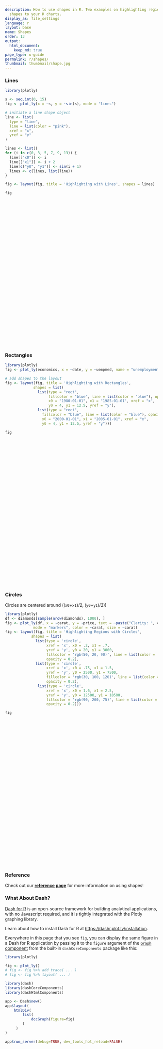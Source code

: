 ```yaml
---
description: How to use shapes in R. Two examples on highlighting regions by adding
  shapes to your R charts.
display_as: file_settings
language: r
layout: base
name: Shapes
order: 13
output:
  html_document:
    keep_md: true
page_type: u-guide
permalink: r/shapes/
thumbnail: thumbnail/shape.jpg
---
```



### Lines


```r
library(plotly)

s <- seq.int(0, 15)
fig <- plot_ly(x = ~s, y = ~sin(s), mode = "lines")

# initiate a line shape object
line <- list(
  type = "line",
  line = list(color = "pink"),
  xref = "x",
  yref = "y"
)

lines <- list()
for (i in c(0, 3, 5, 7, 9, 13)) {
  line[["x0"]] <- i
  line[["x1"]] <- i + 2
  line[c("y0", "y1")] <- sin(i + 1)
  lines <- c(lines, list(line))
}

fig <- layout(fig, title = 'Highlighting with Lines', shapes = lines)

fig
```

<div id="htmlwidget-ab732adf6e1b61de66ae" style="width:672px;height:480px;" class="plotly html-widget"></div>
<script type="application/json" data-for="htmlwidget-ab732adf6e1b61de66ae">{"x":{"visdat":{"8cdc40c595d8":["function () ","plotlyVisDat"]},"cur_data":"8cdc40c595d8","attrs":{"8cdc40c595d8":{"x":{},"y":{},"mode":"lines","alpha_stroke":1,"sizes":[10,100],"spans":[1,20]}},"layout":{"margin":{"b":40,"l":60,"t":25,"r":10},"title":"Highlighting with Lines","shapes":[{"type":"line","line":{"color":"pink"},"xref":"x","yref":"y","x0":0,"x1":2,"y0":0.841470984807897,"y1":0.841470984807897},{"type":"line","line":{"color":"pink"},"xref":"x","yref":"y","x0":3,"x1":5,"y0":-0.756802495307928,"y1":-0.756802495307928},{"type":"line","line":{"color":"pink"},"xref":"x","yref":"y","x0":5,"x1":7,"y0":-0.279415498198926,"y1":-0.279415498198926},{"type":"line","line":{"color":"pink"},"xref":"x","yref":"y","x0":7,"x1":9,"y0":0.989358246623382,"y1":0.989358246623382},{"type":"line","line":{"color":"pink"},"xref":"x","yref":"y","x0":9,"x1":11,"y0":-0.54402111088937,"y1":-0.54402111088937},{"type":"line","line":{"color":"pink"},"xref":"x","yref":"y","x0":13,"x1":15,"y0":0.99060735569487,"y1":0.99060735569487}],"xaxis":{"domain":[0,1],"automargin":true,"title":"s"},"yaxis":{"domain":[0,1],"automargin":true,"title":"sin(s)"},"hovermode":"closest","showlegend":false},"source":"A","config":{"showSendToCloud":false},"data":[{"x":[0,1,2,3,4,5,6,7,8,9,10,11,12,13,14,15],"y":[0,0.841470984807897,0.909297426825682,0.141120008059867,-0.756802495307928,-0.958924274663138,-0.279415498198926,0.656986598718789,0.989358246623382,0.412118485241757,-0.54402111088937,-0.999990206550703,-0.536572918000435,0.420167036826641,0.99060735569487,0.650287840157117],"mode":"lines","type":"scatter","marker":{"color":"rgba(31,119,180,1)","line":{"color":"rgba(31,119,180,1)"}},"error_y":{"color":"rgba(31,119,180,1)"},"error_x":{"color":"rgba(31,119,180,1)"},"line":{"color":"rgba(31,119,180,1)"},"xaxis":"x","yaxis":"y","frame":null}],"highlight":{"on":"plotly_click","persistent":false,"dynamic":false,"selectize":false,"opacityDim":0.2,"selected":{"opacity":1},"debounce":0},"shinyEvents":["plotly_hover","plotly_click","plotly_selected","plotly_relayout","plotly_brushed","plotly_brushing","plotly_clickannotation","plotly_doubleclick","plotly_deselect","plotly_afterplot","plotly_sunburstclick"],"base_url":"https://plot.ly"},"evals":[],"jsHooks":[]}</script>

### Rectangles

```r
library(plotly)
fig <- plot_ly(economics, x = ~date, y = ~uempmed, name = "unemployment")

# add shapes to the layout
fig <- layout(fig, title = 'Highlighting with Rectangles',
             shapes = list(
               list(type = "rect",
                    fillcolor = "blue", line = list(color = "blue"), opacity = 0.3,
                    x0 = "1980-01-01", x1 = "1985-01-01", xref = "x",
                    y0 = 4, y1 = 12.5, yref = "y"),
               list(type = "rect",
                 fillcolor = "blue", line = list(color = "blue"), opacity = 0.2,
                 x0 = "2000-01-01", x1 = "2005-01-01", xref = "x",
                 y0 = 4, y1 = 12.5, yref = "y")))

fig
```

<div id="htmlwidget-0504adb63c9aee581d64" style="width:672px;height:480px;" class="plotly html-widget"></div>
<script type="application/json" data-for="htmlwidget-0504adb63c9aee581d64">{"x":{"visdat":{"8cdc6723371e":["function () ","plotlyVisDat"]},"cur_data":"8cdc6723371e","attrs":{"8cdc6723371e":{"x":{},"y":{},"name":"unemployment","alpha_stroke":1,"sizes":[10,100],"spans":[1,20]}},"layout":{"margin":{"b":40,"l":60,"t":25,"r":10},"title":"Highlighting with Rectangles","shapes":[{"type":"rect","fillcolor":"blue","line":{"color":"blue"},"opacity":0.3,"x0":"1980-01-01","x1":"1985-01-01","xref":"x","y0":4,"y1":12.5,"yref":"y"},{"type":"rect","fillcolor":"blue","line":{"color":"blue"},"opacity":0.2,"x0":"2000-01-01","x1":"2005-01-01","xref":"x","y0":4,"y1":12.5,"yref":"y"}],"xaxis":{"domain":[0,1],"automargin":true,"title":"date"},"yaxis":{"domain":[0,1],"automargin":true,"title":"uempmed"},"hovermode":"closest","showlegend":false},"source":"A","config":{"showSendToCloud":false},"data":[{"x":["1967-07-01","1967-08-01","1967-09-01","1967-10-01","1967-11-01","1967-12-01","1968-01-01","1968-02-01","1968-03-01","1968-04-01","1968-05-01","1968-06-01","1968-07-01","1968-08-01","1968-09-01","1968-10-01","1968-11-01","1968-12-01","1969-01-01","1969-02-01","1969-03-01","1969-04-01","1969-05-01","1969-06-01","1969-07-01","1969-08-01","1969-09-01","1969-10-01","1969-11-01","1969-12-01","1970-01-01","1970-02-01","1970-03-01","1970-04-01","1970-05-01","1970-06-01","1970-07-01","1970-08-01","1970-09-01","1970-10-01","1970-11-01","1970-12-01","1971-01-01","1971-02-01","1971-03-01","1971-04-01","1971-05-01","1971-06-01","1971-07-01","1971-08-01","1971-09-01","1971-10-01","1971-11-01","1971-12-01","1972-01-01","1972-02-01","1972-03-01","1972-04-01","1972-05-01","1972-06-01","1972-07-01","1972-08-01","1972-09-01","1972-10-01","1972-11-01","1972-12-01","1973-01-01","1973-02-01","1973-03-01","1973-04-01","1973-05-01","1973-06-01","1973-07-01","1973-08-01","1973-09-01","1973-10-01","1973-11-01","1973-12-01","1974-01-01","1974-02-01","1974-03-01","1974-04-01","1974-05-01","1974-06-01","1974-07-01","1974-08-01","1974-09-01","1974-10-01","1974-11-01","1974-12-01","1975-01-01","1975-02-01","1975-03-01","1975-04-01","1975-05-01","1975-06-01","1975-07-01","1975-08-01","1975-09-01","1975-10-01","1975-11-01","1975-12-01","1976-01-01","1976-02-01","1976-03-01","1976-04-01","1976-05-01","1976-06-01","1976-07-01","1976-08-01","1976-09-01","1976-10-01","1976-11-01","1976-12-01","1977-01-01","1977-02-01","1977-03-01","1977-04-01","1977-05-01","1977-06-01","1977-07-01","1977-08-01","1977-09-01","1977-10-01","1977-11-01","1977-12-01","1978-01-01","1978-02-01","1978-03-01","1978-04-01","1978-05-01","1978-06-01","1978-07-01","1978-08-01","1978-09-01","1978-10-01","1978-11-01","1978-12-01","1979-01-01","1979-02-01","1979-03-01","1979-04-01","1979-05-01","1979-06-01","1979-07-01","1979-08-01","1979-09-01","1979-10-01","1979-11-01","1979-12-01","1980-01-01","1980-02-01","1980-03-01","1980-04-01","1980-05-01","1980-06-01","1980-07-01","1980-08-01","1980-09-01","1980-10-01","1980-11-01","1980-12-01","1981-01-01","1981-02-01","1981-03-01","1981-04-01","1981-05-01","1981-06-01","1981-07-01","1981-08-01","1981-09-01","1981-10-01","1981-11-01","1981-12-01","1982-01-01","1982-02-01","1982-03-01","1982-04-01","1982-05-01","1982-06-01","1982-07-01","1982-08-01","1982-09-01","1982-10-01","1982-11-01","1982-12-01","1983-01-01","1983-02-01","1983-03-01","1983-04-01","1983-05-01","1983-06-01","1983-07-01","1983-08-01","1983-09-01","1983-10-01","1983-11-01","1983-12-01","1984-01-01","1984-02-01","1984-03-01","1984-04-01","1984-05-01","1984-06-01","1984-07-01","1984-08-01","1984-09-01","1984-10-01","1984-11-01","1984-12-01","1985-01-01","1985-02-01","1985-03-01","1985-04-01","1985-05-01","1985-06-01","1985-07-01","1985-08-01","1985-09-01","1985-10-01","1985-11-01","1985-12-01","1986-01-01","1986-02-01","1986-03-01","1986-04-01","1986-05-01","1986-06-01","1986-07-01","1986-08-01","1986-09-01","1986-10-01","1986-11-01","1986-12-01","1987-01-01","1987-02-01","1987-03-01","1987-04-01","1987-05-01","1987-06-01","1987-07-01","1987-08-01","1987-09-01","1987-10-01","1987-11-01","1987-12-01","1988-01-01","1988-02-01","1988-03-01","1988-04-01","1988-05-01","1988-06-01","1988-07-01","1988-08-01","1988-09-01","1988-10-01","1988-11-01","1988-12-01","1989-01-01","1989-02-01","1989-03-01","1989-04-01","1989-05-01","1989-06-01","1989-07-01","1989-08-01","1989-09-01","1989-10-01","1989-11-01","1989-12-01","1990-01-01","1990-02-01","1990-03-01","1990-04-01","1990-05-01","1990-06-01","1990-07-01","1990-08-01","1990-09-01","1990-10-01","1990-11-01","1990-12-01","1991-01-01","1991-02-01","1991-03-01","1991-04-01","1991-05-01","1991-06-01","1991-07-01","1991-08-01","1991-09-01","1991-10-01","1991-11-01","1991-12-01","1992-01-01","1992-02-01","1992-03-01","1992-04-01","1992-05-01","1992-06-01","1992-07-01","1992-08-01","1992-09-01","1992-10-01","1992-11-01","1992-12-01","1993-01-01","1993-02-01","1993-03-01","1993-04-01","1993-05-01","1993-06-01","1993-07-01","1993-08-01","1993-09-01","1993-10-01","1993-11-01","1993-12-01","1994-01-01","1994-02-01","1994-03-01","1994-04-01","1994-05-01","1994-06-01","1994-07-01","1994-08-01","1994-09-01","1994-10-01","1994-11-01","1994-12-01","1995-01-01","1995-02-01","1995-03-01","1995-04-01","1995-05-01","1995-06-01","1995-07-01","1995-08-01","1995-09-01","1995-10-01","1995-11-01","1995-12-01","1996-01-01","1996-02-01","1996-03-01","1996-04-01","1996-05-01","1996-06-01","1996-07-01","1996-08-01","1996-09-01","1996-10-01","1996-11-01","1996-12-01","1997-01-01","1997-02-01","1997-03-01","1997-04-01","1997-05-01","1997-06-01","1997-07-01","1997-08-01","1997-09-01","1997-10-01","1997-11-01","1997-12-01","1998-01-01","1998-02-01","1998-03-01","1998-04-01","1998-05-01","1998-06-01","1998-07-01","1998-08-01","1998-09-01","1998-10-01","1998-11-01","1998-12-01","1999-01-01","1999-02-01","1999-03-01","1999-04-01","1999-05-01","1999-06-01","1999-07-01","1999-08-01","1999-09-01","1999-10-01","1999-11-01","1999-12-01","2000-01-01","2000-02-01","2000-03-01","2000-04-01","2000-05-01","2000-06-01","2000-07-01","2000-08-01","2000-09-01","2000-10-01","2000-11-01","2000-12-01","2001-01-01","2001-02-01","2001-03-01","2001-04-01","2001-05-01","2001-06-01","2001-07-01","2001-08-01","2001-09-01","2001-10-01","2001-11-01","2001-12-01","2002-01-01","2002-02-01","2002-03-01","2002-04-01","2002-05-01","2002-06-01","2002-07-01","2002-08-01","2002-09-01","2002-10-01","2002-11-01","2002-12-01","2003-01-01","2003-02-01","2003-03-01","2003-04-01","2003-05-01","2003-06-01","2003-07-01","2003-08-01","2003-09-01","2003-10-01","2003-11-01","2003-12-01","2004-01-01","2004-02-01","2004-03-01","2004-04-01","2004-05-01","2004-06-01","2004-07-01","2004-08-01","2004-09-01","2004-10-01","2004-11-01","2004-12-01","2005-01-01","2005-02-01","2005-03-01","2005-04-01","2005-05-01","2005-06-01","2005-07-01","2005-08-01","2005-09-01","2005-10-01","2005-11-01","2005-12-01","2006-01-01","2006-02-01","2006-03-01","2006-04-01","2006-05-01","2006-06-01","2006-07-01","2006-08-01","2006-09-01","2006-10-01","2006-11-01","2006-12-01","2007-01-01","2007-02-01","2007-03-01","2007-04-01","2007-05-01","2007-06-01","2007-07-01","2007-08-01","2007-09-01","2007-10-01","2007-11-01","2007-12-01","2008-01-01","2008-02-01","2008-03-01","2008-04-01","2008-05-01","2008-06-01","2008-07-01","2008-08-01","2008-09-01","2008-10-01","2008-11-01","2008-12-01","2009-01-01","2009-02-01","2009-03-01","2009-04-01","2009-05-01","2009-06-01","2009-07-01","2009-08-01","2009-09-01","2009-10-01","2009-11-01","2009-12-01","2010-01-01","2010-02-01","2010-03-01","2010-04-01","2010-05-01","2010-06-01","2010-07-01","2010-08-01","2010-09-01","2010-10-01","2010-11-01","2010-12-01","2011-01-01","2011-02-01","2011-03-01","2011-04-01","2011-05-01","2011-06-01","2011-07-01","2011-08-01","2011-09-01","2011-10-01","2011-11-01","2011-12-01","2012-01-01","2012-02-01","2012-03-01","2012-04-01","2012-05-01","2012-06-01","2012-07-01","2012-08-01","2012-09-01","2012-10-01","2012-11-01","2012-12-01","2013-01-01","2013-02-01","2013-03-01","2013-04-01","2013-05-01","2013-06-01","2013-07-01","2013-08-01","2013-09-01","2013-10-01","2013-11-01","2013-12-01","2014-01-01","2014-02-01","2014-03-01","2014-04-01","2014-05-01","2014-06-01","2014-07-01","2014-08-01","2014-09-01","2014-10-01","2014-11-01","2014-12-01","2015-01-01","2015-02-01","2015-03-01","2015-04-01"],"y":[4.5,4.7,4.6,4.9,4.7,4.8,5.1,4.5,4.1,4.6,4.4,4.4,4.5,4.2,4.6,4.8,4.4,4.4,4.4,4.9,4,4,4.2,4.4,4.4,4.4,4.7,4.5,4.8,4.6,4.6,4.5,4.6,4.1,4.7,4.9,5.1,5.4,5.2,5.2,5.6,5.9,6.2,6.3,6.4,6.5,6.7,5.7,6.2,6.4,5.8,6.5,6.4,6.2,6.2,6.6,6.6,6.7,6.6,5.4,6.1,6,5.6,5.7,5.7,6.1,5.7,5.2,5.5,5,4.9,5,5.2,4.9,5.4,5.5,5.1,4.7,5,5.1,4.8,5,4.6,5.3,5.7,5,5.3,5.5,5.2,5.7,6.3,7.1,7.2,8.7,9.4,8.8,8.6,9.2,9.2,8.6,9.5,9,9,8.2,8.7,8.2,8.3,7.8,7.7,7.9,7.8,7.7,8.4,8,7.5,7.2,7.2,7.3,7.9,6.2,7.1,7,6.7,6.9,7,6.8,6.5,6.7,6.2,6.1,5.7,6,5.8,5.8,5.6,5.9,5.5,5.6,5.9,5.9,5.9,5.4,5.6,5.6,5.9,4.8,5.5,5.5,5.3,5.7,5.3,5.8,6,5.8,5.7,6.4,7,7.5,7.7,7.5,7.7,7.5,7.4,7.1,7.1,7.4,6.9,6.6,7.1,7.2,6.8,6.8,6.9,6.9,7.1,7.5,7.7,8.1,8.5,9.5,8.5,8.7,9.5,9.7,10,10.2,11.1,9.8,10.4,10.9,12.3,11.3,10.1,9.3,9.3,9.4,9.3,8.7,9.1,8.3,8.3,8.2,9.1,7.5,7.5,7.3,7.6,7.2,7.2,7.3,6.8,7.1,7.1,6.9,6.9,6.6,6.9,7.1,6.9,7.1,7,6.8,6.7,6.9,6.8,6.7,6.8,7,6.9,7.1,7.4,7,7.1,7.1,6.9,6.6,6.6,7.1,6.6,6.5,6.5,6.4,6,6.3,6.2,6,6.2,6.3,6.4,5.9,5.9,5.8,6.1,5.9,5.7,5.6,5.7,5.9,5.6,5.4,5.4,5.4,5.3,5.4,5.6,5,4.9,4.9,4.8,4.9,5.1,5.3,5.1,4.8,5.2,5.2,5.4,5.4,5.6,5.8,5.7,5.9,6,6.2,6.7,6.6,6.4,6.9,7,7.3,6.8,7.2,7.5,7.8,8.1,8.2,8.3,8.5,8.8,8.7,8.6,8.8,8.6,9,9,9.3,8.6,8.5,8.5,8.4,8.1,8.3,8.2,8.2,8.3,8,8.3,8.3,8.6,9.2,9.3,9.1,9.2,9.3,9,8.9,9.2,10,9,8.7,8,8.1,8.3,8.3,9.1,7.9,8.5,8.3,7.9,8.2,8,8.3,8.3,7.8,8.3,8.6,8.6,8.3,8.3,8.4,8.5,8.3,7.7,7.8,7.8,8.1,7.9,8.3,8,8,8.3,7.8,8.2,7.7,7.6,7.5,7.4,7,6.8,6.7,6,6.9,6.7,6.8,6.7,5.8,6.6,6.8,6.9,6.8,6.8,6.2,6.5,6.3,5.8,6.5,6,6.1,6.2,5.8,5.8,6.1,6,6.1,5.8,5.7,6,6.3,5.2,6.1,6.1,6,5.8,6.1,6.6,5.9,6.3,6,6.8,6.9,7.2,7.3,7.7,8.2,8.4,8.3,8.4,8.9,9.5,11,8.9,9,9.5,9.6,9.3,9.6,9.6,9.5,9.7,10.2,9.9,11.5,10.3,10.1,10.2,10.4,10.3,10.4,10.6,10.2,10.2,9.5,9.9,11,8.9,9.2,9.6,9.5,9.7,9.5,9.4,9.2,9.3,9,9.1,9,8.8,9.2,8.4,8.6,8.5,8.7,8.6,9.1,8.7,8.4,8.5,7.3,8,8.4,8,7.9,8.3,7.5,8.3,8.5,9.1,8.6,8.2,7.7,8.7,8.8,8.7,8.4,8.6,8.4,9,8.7,8.7,9.4,7.9,9,9.7,9.7,10.2,10.4,9.8,10.5,10.7,11.7,12.3,13.1,14.2,17.2,16,16.3,17.8,18.9,19.8,20.1,20,19.9,20.4,22.1,22.3,25.2,22.3,21,20.3,21.2,21,21.9,21.5,21.1,21.5,20.9,21.6,22.4,22,22.4,22,20.6,20.8,20.5,20.8,19.7,19.2,19.1,19.9,20.4,17.5,18.4,18.8,19.9,18.6,17.7,15.8,17.2,17.6,17.1,17.1,17,16.2,16.5,16.5,16.3,17.1,17.3,15.4,15.9,15.8,15.7,14.6,13.8,13.1,12.9,13.4,13.6,13,12.9,13.2,12.9,12,11.5],"name":"unemployment","type":"scatter","mode":"markers","marker":{"color":"rgba(31,119,180,1)","line":{"color":"rgba(31,119,180,1)"}},"error_y":{"color":"rgba(31,119,180,1)"},"error_x":{"color":"rgba(31,119,180,1)"},"line":{"color":"rgba(31,119,180,1)"},"xaxis":"x","yaxis":"y","frame":null}],"highlight":{"on":"plotly_click","persistent":false,"dynamic":false,"selectize":false,"opacityDim":0.2,"selected":{"opacity":1},"debounce":0},"shinyEvents":["plotly_hover","plotly_click","plotly_selected","plotly_relayout","plotly_brushed","plotly_brushing","plotly_clickannotation","plotly_doubleclick","plotly_deselect","plotly_afterplot","plotly_sunburstclick"],"base_url":"https://plot.ly"},"evals":[],"jsHooks":[]}</script>

### Circles

Circles are centered around  ((`x0`+`x1`)/2, (`y0`+`y1`)/2))


```r
library(plotly)
df <- diamonds[sample(nrow(diamonds), 1000), ]
fig <- plot_ly(df, x = ~carat, y = ~price, text = ~paste("Clarity: ", clarity),
             mode = "markers", color = ~carat, size = ~carat)
fig <- layout(fig, title = 'Highlighting Regions with Circles',
            shapes = list(
              list(type = 'circle',
                   xref = 'x', x0 = .2, x1 = .7,
                   yref = 'y', y0 = 20, y1 = 3000,
                   fillcolor = 'rgb(50, 20, 90)', line = list(color = 'rgb(50, 20, 90)'),
                   opacity = 0.2),
              list(type = 'circle',
                   xref = 'x', x0 = .75, x1 = 1.5,
                   yref = 'y', y0 = 2500, y1 = 7500,
                   fillcolor = 'rgb(30, 100, 120)', line = list(color = 'rgb(30, 100, 120)'),
                   opacity = 0.2),
               list(type = 'circle',
                   xref = 'x', x0 = 1.6, x1 = 2.5,
                   yref = 'y', y0 = 12500, y1 = 18500,
                   fillcolor = 'rgb(90, 200, 75)', line = list(color = 'rgb(90, 200, 75)'),
                   opacity = 0.2)))

fig
```

<div id="htmlwidget-048d91465023708a2b78" style="width:672px;height:480px;" class="plotly html-widget"></div>
<script type="application/json" data-for="htmlwidget-048d91465023708a2b78">{"x":{"visdat":{"8cdc7d908d25":["function () ","plotlyVisDat"]},"cur_data":"8cdc7d908d25","attrs":{"8cdc7d908d25":{"x":{},"y":{},"text":{},"mode":"markers","color":{},"size":{},"alpha_stroke":1,"sizes":[10,100],"spans":[1,20]}},"layout":{"margin":{"b":40,"l":60,"t":25,"r":10},"title":"Highlighting Regions with Circles","shapes":[{"type":"circle","xref":"x","x0":0.2,"x1":0.7,"yref":"y","y0":20,"y1":3000,"fillcolor":"rgb(50, 20, 90)","line":{"color":"rgb(50, 20, 90)"},"opacity":0.2},{"type":"circle","xref":"x","x0":0.75,"x1":1.5,"yref":"y","y0":2500,"y1":7500,"fillcolor":"rgb(30, 100, 120)","line":{"color":"rgb(30, 100, 120)"},"opacity":0.2},{"type":"circle","xref":"x","x0":1.6,"x1":2.5,"yref":"y","y0":12500,"y1":18500,"fillcolor":"rgb(90, 200, 75)","line":{"color":"rgb(90, 200, 75)"},"opacity":0.2}],"xaxis":{"domain":[0,1],"automargin":true,"title":"carat"},"yaxis":{"domain":[0,1],"automargin":true,"title":"price"},"hovermode":"closest","showlegend":false,"legend":{"yanchor":"top","y":0.5}},"source":"A","config":{"showSendToCloud":false},"data":[{"x":[1.01,0.5,1.07,0.52,1.5,0.59,0.53,0.28,1.22,1.51,1.58,0.53,0.31,0.31,0.26,0.5,0.71,0.51,0.32,1,1.01,0.55,1.17,1.03,0.4,0.7,1.09,1.01,0.38,0.47,0.59,0.71,1.04,0.77,2.2,0.35,0.6,0.31,0.35,0.51,1.35,0.77,0.7,0.71,1.5,1.27,0.31,0.3,0.3,0.28,2.75,0.92,1.03,0.23,0.52,0.9,1.03,0.43,0.41,0.3,0.52,1.02,0.33,0.51,1.08,1.08,1.64,0.91,1.01,0.23,0.47,0.32,0.43,1.21,1.1,0.4,0.76,0.26,1.27,0.31,0.3,0.4,0.32,1.06,1.14,0.38,0.38,0.7,0.53,0.7,1.11,2.48,1.11,0.73,0.5,0.5,0.71,1.41,0.9,0.6,0.8,0.54,0.71,1.2,0.73,1.5,0.3,0.51,0.7,1.01,0.59,0.46,0.31,0.28,1.36,0.57,0.9,0.37,0.34,0.23,0.39,0.58,1.51,0.54,0.73,0.72,0.74,0.5,0.5,0.5,0.34,0.52,0.74,0.5,0.63,1.1,1.56,1.52,1.01,0.51,0.31,1.5,0.9,0.24,0.34,0.51,0.32,1.3,0.4,0.3,1.26,2.03,0.56,1.02,0.42,0.3,0.32,1.2,0.33,0.27,1.55,1.14,0.34,0.27,0.7,1.56,0.51,0.7,1.52,0.33,0.35,1,0.32,1,0.27,0.23,0.3,0.9,1.01,0.92,1.31,0.43,1.5,0.32,1.55,0.5,1.22,0.89,1.42,0.32,1.86,1.57,0.7,0.78,0.3,1.01,0.59,0.5,1.03,0.3,0.74,0.53,0.9,0.9,0.86,0.31,1.1,1.24,0.51,0.38,0.5,0.31,0.42,1.21,1.03,0.91,0.34,0.3,0.33,0.34,0.5,0.34,0.51,0.5,0.56,0.31,1.01,0.31,0.42,0.36,0.32,1.01,0.31,1.02,0.51,1.39,2.19,0.6,0.31,0.41,2.1,0.28,1.09,0.3,0.35,0.34,0.86,0.71,0.44,1.01,0.25,0.31,0.56,0.32,0.31,1.11,0.31,1.22,0.26,0.77,0.71,0.33,1,1.31,0.54,1.5,1.04,0.31,1.01,0.31,0.32,0.31,0.5,1.24,0.23,0.32,1,0.31,0.31,1.25,0.91,0.34,1.01,0.36,1.11,1.06,2.01,0.29,0.36,0.67,0.7,0.27,1.58,0.5,1.57,1.01,0.73,0.28,0.47,1.05,1.04,0.7,2.02,2,0.31,0.7,0.5,0.3,0.33,0.7,0.31,0.32,1.02,0.5,1.2,2.48,2.02,0.3,1.25,0.25,0.35,1.01,0.31,0.78,0.73,0.51,0.52,0.3,0.34,2.4,0.7,0.7,0.76,0.61,0.34,0.4,0.7,1.59,0.77,1.02,0.58,0.47,1.4,0.35,0.74,0.36,0.32,0.3,0.3,0.7,1.02,0.7,0.36,0.31,1.5,1.7,1.5,0.35,0.36,1.01,1.2,1.2,1.54,0.3,1.01,0.3,1.06,1,0.5,0.82,0.5,0.74,0.39,1.49,1.01,0.43,0.41,1.32,2.11,0.7,1.53,0.31,0.91,0.33,0.23,1.32,0.46,1.5,0.81,0.33,0.5,1.51,1.51,1.12,1.02,0.4,0.33,0.7,0.7,0.71,0.52,0.41,0.54,0.58,1.02,0.45,0.38,1,0.9,0.34,0.42,0.55,1.71,0.51,0.41,1.51,0.58,0.34,0.31,1.7,0.7,0.43,0.71,0.71,0.54,1.52,1.11,1.59,0.54,0.71,1.09,1.08,0.36,0.53,0.52,1.03,1.08,1.52,1.01,0.41,0.73,1.34,0.41,1.52,1.21,1.14,1.19,1.75,0.56,0.33,0.41,0.54,0.71,0.7,0.71,0.3,0.4,1.24,0.3,1.51,0.9,0.33,0.56,1.47,0.52,0.54,0.34,2.09,0.5,0.91,1.01,1.51,0.51,0.67,0.32,0.32,1.02,0.74,1.22,1.01,1.55,1.23,2.04,1.2,1.15,0.84,0.9,0.35,1.11,0.43,0.32,0.82,0.9,0.7,1.01,0.43,0.51,0.3,2.25,0.39,1.21,1.25,1.04,0.32,0.83,0.8,0.6,1.06,0.92,2,0.36,0.74,0.5,1.71,1.5,1.1,0.39,0.58,1.27,0.5,1.07,0.56,0.7,1.15,1.02,0.71,0.4,0.31,0.9,0.93,0.4,0.9,1.01,0.55,1.07,0.73,1.09,1.51,0.51,0.35,0.35,0.31,0.61,1.5,0.41,1.2,0.32,0.74,1,0.34,0.53,1.02,0.71,0.56,0.72,1.01,1.51,2.45,0.5,0.72,1.6,0.54,0.57,0.36,0.55,0.7,0.51,0.55,1.01,1.1,0.77,1.54,1.2,0.3,1.63,0.65,0.3,1.72,0.3,0.3,0.55,0.96,1.11,0.9,1.7,0.73,1.01,0.34,0.34,0.31,0.31,0.41,1.02,0.26,1.62,0.41,0.32,1.57,0.3,2,0.32,0.43,0.61,1,0.71,2.01,0.93,0.33,0.31,0.7,0.74,1.21,0.4,0.37,0.3,0.7,2.28,1.52,0.9,0.32,0.59,0.7,1.62,0.3,0.3,0.5,1.38,1.08,2,0.33,0.32,0.3,0.71,0.72,0.73,0.32,0.63,1.11,0.41,1,0.3,1,0.26,1.02,0.54,1.02,0.3,0.3,1.09,1.26,0.5,1.76,0.75,0.88,0.58,0.26,0.24,0.34,0.41,1.25,0.84,0.44,0.78,0.5,0.32,1,2,0.38,0.7,0.3,0.41,1.07,2.3,0.51,1.52,2.1,2,0.45,0.41,3,0.7,0.9,0.32,0.9,0.57,1.11,1.06,0.41,0.71,0.78,1.01,0.52,1.67,0.41,0.51,0.72,0.26,0.95,0.82,0.3,1.61,1.01,1.51,1.7,1.55,0.32,1.04,0.76,1.6,0.32,1.72,1.16,0.32,1.17,2,0.89,0.71,0.32,1.38,1.03,1.25,1.01,0.73,0.32,1.51,1.53,0.72,0.71,1.01,0.26,0.51,0.32,0.75,0.7,0.41,0.31,0.9,0.3,0.51,1,0.31,0.38,0.38,0.48,1.5,1.1,0.52,1.01,0.3,0.57,0.31,0.46,0.46,1.51,0.3,0.31,0.4,1.15,1.03,2,1.51,1.01,1.01,0.41,0.31,0.41,1,0.97,1.55,0.59,0.37,0.32,2.31,0.33,0.42,1.12,1.07,1.19,0.56,0.3,1,0.3,0.73,0.27,0.72,0.55,1.02,0.3,0.32,0.5,0.28,1.03,0.72,0.9,1.1,0.6,0.53,0.35,1.52,0.64,2,0.72,0.26,0.31,0.7,1.02,1.01,1.51,0.71,0.26,0.7,0.36,0.4,1.2,1.74,0.73,0.71,0.31,0.3,0.35,0.32,0.24,0.3,0.36,0.36,0.98,0.32,1.01,0.73,1.01,0.36,1.27,0.41,0.31,1.35,1.52,0.3,0.34,1.01,0.53,1.22,0.5,1.33,0.57,0.5,0.41,1.01,0.42,0.4,0.3,0.3,0.31,0.32,1.19,0.25,1.05,0.43,0.71,1.2,0.34,0.25,1.4,1.29,0.43,0.5,1.5,1.51,0.55,0.72,0.93,0.35,0.34,0.93,1.15,0.33,0.42,1.02,0.5,1.2,1.51,0.41,0.3,0.81,1.04,1.01,0.41,0.53,0.73,0.57,0.82,0.41,1.01,1.1,0.9,1.21,0.32,0.41,0.71,1.02,1.52,0.5,0.51,0.33,0.41,0.32,0.34,0.32,0.44,0.41,0.78,0.37,0.57,0.6,1.01,0.7,0.51,1.7,0.5,0.71,0.32,1.16,0.75,0.72,1.89,0.43,0.3,0.44,0.58,2,2.06,1.11,0.9,0.55,0.5,1.3,1.01,0.9,0.32,1.2,0.4,0.55,0.31,0.56,1.05,0.9,0.53,0.99,0.31,0.3,0.34,0.91,0.26,1.21,1.42,1.09,1.01,0.73,0.51,0.33,0.57,0.32,0.33,1.11,0.73,1.53,2,0.7,1.7,0.36,1.33,0.33,1.02,0.9,1.11,1.2,0.51,0.82,0.57,0.53,0.33,1.21,1.52,1.54,0.4,0.72,1.01,0.51,1.01,0.3,0.58,0.32,0.43,0.76,0.93,0.35,0.3,0.72,0.36,3.01,0.4],"y":[3054,1629,4686,1226,13853,2632,1731,596,8533,7208,10934,1263,558,1002,580,627,2573,1420,648,4574,4672,1263,11886,7481,1080,2699,5164,4672,638,1221,1764,2807,3392,3357,14277,923,1777,914,541,1909,5579,2889,1952,2428,9926,7297,734,862,630,487,15415,7544,4557,583,2064,3908,5111,1264,876,461,1346,8225,743,1810,4816,4790,8954,4770,6335,402,844,589,919,7334,5476,1043,2518,547,10028,749,911,952,530,6060,5174,703,983,2409,1577,3208,5408,15030,5015,3211,1337,1431,2282,16545,3595,1601,3720,1777,2308,5107,3226,11655,421,1406,2184,4118,1870,807,982,487,10455,1759,4133,616,537,530,948,1906,11628,1695,2707,2218,2690,1240,1654,1624,898,1883,2532,1181,2373,4624,10333,9108,3484,984,507,3696,2691,678,1211,1709,842,7130,770,764,7903,14308,1723,6909,823,817,814,6534,572,621,11764,9116,537,449,2074,11794,1583,2401,8694,854,672,9354,702,4312,470,548,622,3512,15081,3916,8261,852,11189,645,8981,1971,4612,4062,7214,1235,17267,14180,1764,2512,457,6288,2911,1415,4573,1120,3517,1932,4137,3427,3293,544,3388,4858,1680,866,1196,651,1008,6189,6327,4785,956,658,610,1084,1675,816,1781,1387,1286,516,4989,683,1210,568,842,4194,571,5038,1656,6628,14819,1613,468,1115,17250,522,4784,886,614,1033,3756,3710,891,4876,560,446,2404,730,1046,4497,1116,8014,547,1807,3480,743,3780,6438,1340,12060,5662,677,4588,914,505,816,1678,9073,431,720,4295,707,447,7573,3376,974,5620,571,7823,7345,12450,507,505,2427,2765,575,10738,1223,5170,7262,2519,787,931,3886,4332,3206,15942,13675,891,2818,1935,468,780,1843,707,672,5509,1449,8829,16820,13642,911,10006,575,1063,5864,907,2265,2278,2223,1600,491,596,11988,1874,1806,2580,2659,765,1145,3063,8515,1909,4397,1402,983,7479,788,2489,933,918,764,956,2859,5455,1827,775,816,11325,11322,10962,767,1148,4989,4536,5833,14650,605,9908,886,11209,4753,1105,2140,975,1962,1290,6064,3294,858,852,7209,15530,2777,12791,979,4670,965,478,7163,1228,12247,2701,579,1279,10085,8794,4321,4039,982,702,2234,3206,3431,1767,1115,1260,1569,6220,1013,933,6462,3388,775,992,1175,13666,1744,827,11640,1785,765,725,7797,1564,1129,2822,1986,1439,6793,8233,8515,964,3101,4784,7629,810,2273,1906,6539,4536,9704,3499,827,2644,7636,827,8852,8879,10786,8689,7680,1585,594,1431,1637,2354,2657,2218,471,980,10202,911,7557,4234,880,1963,11060,1694,1837,686,17999,1746,3911,3790,10216,1195,1550,540,900,5055,2042,9292,7785,9565,6199,15651,4973,8863,4869,2422,706,4283,780,828,2893,4156,2478,7575,716,1304,709,14348,707,5604,4200,6278,505,2939,2939,2528,4523,3400,13675,684,3315,1188,9881,9237,10577,958,1421,5606,1752,8707,1616,2202,4347,5047,2450,1097,777,4064,4163,702,3447,5090,2030,6471,3528,4303,8387,1255,906,644,959,1588,12342,994,8056,972,3804,6720,829,1659,5312,2606,1698,1959,11767,15025,11843,1020,2393,17050,1993,4032,928,1101,2409,1687,1448,4166,10410,3755,12522,4596,477,7100,2533,776,18557,844,709,1712,1808,7832,3951,8663,2519,4989,596,795,749,414,693,6626,452,12429,683,1015,10880,886,13420,756,1218,1547,7504,2300,15841,5078,928,625,2686,3138,4669,765,844,862,3887,13907,7504,4697,929,1742,2444,5157,506,911,1317,4730,5839,15218,1050,918,605,2751,2961,2163,516,2526,4612,711,5242,421,4844,362,4524,1667,4746,703,684,6827,6837,1035,11616,2523,2996,1193,565,559,686,981,4690,1749,1003,3578,2238,449,7918,11413,653,2656,650,999,6002,14215,1974,14388,15827,15984,945,683,10863,2812,4266,576,4382,1662,9144,5293,1061,2061,3473,4468,1651,12327,1061,1656,3183,769,4549,2629,658,11192,5055,4404,11848,11364,576,4484,2469,7906,828,12880,9023,720,5092,16650,3872,2804,672,5969,5093,11511,6399,2871,576,13828,8455,3540,2306,16234,371,1202,1171,2923,2110,1230,942,4304,675,1438,5619,523,590,680,2329,11855,3872,2778,5021,911,1244,698,1736,918,15118,665,465,945,7123,3668,18818,11917,6670,5759,1160,628,848,5645,5028,13544,2000,1103,758,12269,854,984,5018,10288,4931,2167,675,3450,567,3471,459,3002,1179,5593,914,421,1845,429,7648,3722,4234,5347,2270,1776,921,9129,2074,13098,2646,452,734,4021,5089,4133,7848,1362,599,992,894,688,4744,15189,2770,2360,544,624,760,926,336,886,663,896,2958,1080,2036,3714,4004,537,8941,719,502,6573,7370,709,956,4564,1952,5436,1331,12255,1173,1629,969,3897,1031,810,670,631,988,867,3794,1186,8100,981,1898,4514,863,367,8847,8530,713,1436,6687,10891,1034,3326,3114,798,765,4179,8114,1052,761,6432,1431,8870,9150,1153,526,1786,3780,5461,754,1653,3606,1037,2986,827,11015,6534,2815,6135,713,1079,2352,4884,7746,1746,1632,694,904,758,574,973,828,876,2012,957,1608,1378,6271,3018,1237,7414,1147,2549,421,4476,2923,3274,17553,867,394,970,1209,15540,13948,8006,3989,1918,2033,6931,6787,3890,672,13597,1263,1890,732,2321,3615,3057,1813,4993,544,473,574,3771,564,6017,8173,10065,3620,2246,1098,1002,1728,983,802,6737,3813,10907,15762,2111,12723,1126,6071,854,3856,4288,5854,6742,1343,2033,1915,1268,631,8699,8258,8808,1007,2030,5120,1781,6108,754,1234,421,968,2399,3689,1024,776,2345,1002,18593,975],"text":["Clarity:  SI2","Clarity:  VS2","Clarity:  VS2","Clarity:  SI2","Clarity:  VS2","Clarity:  IF","Clarity:  VS1","Clarity:  VVS2","Clarity:  VS2","Clarity:  SI2","Clarity:  SI2","Clarity:  VS1","Clarity:  SI2","Clarity:  IF","Clarity:  VS1","Clarity:  I1","Clarity:  SI1","Clarity:  SI1","Clarity:  VS2","Clarity:  SI1","Clarity:  SI1","Clarity:  SI2","Clarity:  VVS1","Clarity:  VS1","Clarity:  VVS1","Clarity:  VVS2","Clarity:  SI2","Clarity:  SI1","Clarity:  I1","Clarity:  VS1","Clarity:  VS2","Clarity:  VS1","Clarity:  SI2","Clarity:  VS1","Clarity:  SI2","Clarity:  VS2","Clarity:  SI1","Clarity:  IF","Clarity:  SI1","Clarity:  VS2","Clarity:  SI2","Clarity:  SI1","Clarity:  VS2","Clarity:  VS1","Clarity:  SI1","Clarity:  SI1","Clarity:  VS2","Clarity:  VVS1","Clarity:  VS2","Clarity:  VS1","Clarity:  SI2","Clarity:  VS1","Clarity:  SI2","Clarity:  VVS1","Clarity:  VVS2","Clarity:  SI1","Clarity:  SI1","Clarity:  VVS1","Clarity:  SI1","Clarity:  SI1","Clarity:  SI1","Clarity:  VS2","Clarity:  SI1","Clarity:  VS1","Clarity:  SI1","Clarity:  VS1","Clarity:  SI2","Clarity:  VS1","Clarity:  VS2","Clarity:  VS1","Clarity:  SI2","Clarity:  SI1","Clarity:  SI1","Clarity:  SI1","Clarity:  SI1","Clarity:  VVS1","Clarity:  SI2","Clarity:  IF","Clarity:  VS1","Clarity:  VS2","Clarity:  VS2","Clarity:  VS1","Clarity:  SI2","Clarity:  VS1","Clarity:  SI1","Clarity:  VS1","Clarity:  VVS2","Clarity:  SI1","Clarity:  VS1","Clarity:  VVS1","Clarity:  SI1","Clarity:  SI2","Clarity:  SI2","Clarity:  VS1","Clarity:  VS2","Clarity:  VS2","Clarity:  SI1","Clarity:  VVS1","Clarity:  SI2","Clarity:  SI1","Clarity:  VS1","Clarity:  SI1","Clarity:  SI1","Clarity:  VS1","Clarity:  VS1","Clarity:  VS2","Clarity:  SI1","Clarity:  SI1","Clarity:  SI1","Clarity:  SI2","Clarity:  VVS1","Clarity:  SI1","Clarity:  VVS1","Clarity:  VS1","Clarity:  VS1","Clarity:  VS2","Clarity:  SI2","Clarity:  SI1","Clarity:  VS2","Clarity:  VVS2","Clarity:  VS1","Clarity:  VS2","Clarity:  SI1","Clarity:  VS2","Clarity:  SI1","Clarity:  SI2","Clarity:  SI2","Clarity:  SI2","Clarity:  VS2","Clarity:  VS1","Clarity:  VS1","Clarity:  VS1","Clarity:  VS2","Clarity:  SI2","Clarity:  VS2","Clarity:  SI2","Clarity:  VS2","Clarity:  VS2","Clarity:  I1","Clarity:  SI1","Clarity:  VS2","Clarity:  I1","Clarity:  VS2","Clarity:  VVS1","Clarity:  VVS1","Clarity:  VS2","Clarity:  VS2","Clarity:  SI2","Clarity:  VVS2","Clarity:  VVS1","Clarity:  SI1","Clarity:  SI2","Clarity:  SI1","Clarity:  VS2","Clarity:  VVS2","Clarity:  VS1","Clarity:  VVS1","Clarity:  SI1","Clarity:  SI1","Clarity:  VVS2","Clarity:  SI1","Clarity:  VS1","Clarity:  VS2","Clarity:  VS1","Clarity:  SI1","Clarity:  SI1","Clarity:  VS2","Clarity:  SI2","Clarity:  SI1","Clarity:  VS1","Clarity:  SI2","Clarity:  VVS2","Clarity:  VS2","Clarity:  VVS2","Clarity:  VS1","Clarity:  VS1","Clarity:  VVS2","Clarity:  SI1","Clarity:  IF","Clarity:  VS2","Clarity:  VS2","Clarity:  VS2","Clarity:  VS2","Clarity:  VS2","Clarity:  SI2","Clarity:  IF","Clarity:  SI2","Clarity:  VVS2","Clarity:  VS2","Clarity:  VVS1","Clarity:  VVS2","Clarity:  VS1","Clarity:  VVS2","Clarity:  SI2","Clarity:  VS1","Clarity:  VS2","Clarity:  VVS2","Clarity:  SI1","Clarity:  SI1","Clarity:  IF","Clarity:  SI1","Clarity:  VVS2","Clarity:  VS2","Clarity:  SI1","Clarity:  SI1","Clarity:  VVS2","Clarity:  SI2","Clarity:  VS2","Clarity:  VS1","Clarity:  VS2","Clarity:  SI1","Clarity:  SI1","Clarity:  SI1","Clarity:  VS2","Clarity:  VS2","Clarity:  SI1","Clarity:  VVS1","Clarity:  VS1","Clarity:  SI1","Clarity:  VVS1","Clarity:  VS1","Clarity:  VS2","Clarity:  VS1","Clarity:  VS2","Clarity:  SI1","Clarity:  SI1","Clarity:  SI1","Clarity:  VS1","Clarity:  VVS2","Clarity:  VS2","Clarity:  VVS2","Clarity:  SI1","Clarity:  SI1","Clarity:  SI1","Clarity:  VS2","Clarity:  SI2","Clarity:  SI1","Clarity:  SI1","Clarity:  VS2","Clarity:  VVS2","Clarity:  SI1","Clarity:  VVS1","Clarity:  SI1","Clarity:  IF","Clarity:  VS1","Clarity:  VS1","Clarity:  VS1","Clarity:  VS1","Clarity:  VS1","Clarity:  SI1","Clarity:  VVS1","Clarity:  SI1","Clarity:  VVS2","Clarity:  VVS2","Clarity:  IF","Clarity:  SI1","Clarity:  VVS2","Clarity:  VVS2","Clarity:  VVS1","Clarity:  SI1","Clarity:  VS1","Clarity:  VS2","Clarity:  SI1","Clarity:  VS2","Clarity:  SI2","Clarity:  SI1","Clarity:  SI1","Clarity:  VVS2","Clarity:  SI1","Clarity:  IF","Clarity:  VS1","Clarity:  VVS1","Clarity:  VVS2","Clarity:  VS2","Clarity:  VVS2","Clarity:  VS1","Clarity:  SI2","Clarity:  VVS2","Clarity:  VS2","Clarity:  SI1","Clarity:  VS2","Clarity:  IF","Clarity:  VS2","Clarity:  SI1","Clarity:  VS2","Clarity:  VS1","Clarity:  SI2","Clarity:  VS1","Clarity:  SI2","Clarity:  VS1","Clarity:  VS2","Clarity:  VVS2","Clarity:  SI1","Clarity:  SI1","Clarity:  I1","Clarity:  VS1","Clarity:  SI2","Clarity:  VVS2","Clarity:  SI1","Clarity:  SI2","Clarity:  SI2","Clarity:  VVS1","Clarity:  SI1","Clarity:  VS2","Clarity:  IF","Clarity:  VS2","Clarity:  VVS2","Clarity:  SI2","Clarity:  SI1","Clarity:  VVS2","Clarity:  VVS2","Clarity:  SI1","Clarity:  SI1","Clarity:  VS2","Clarity:  VS2","Clarity:  VS2","Clarity:  SI2","Clarity:  VS2","Clarity:  VS2","Clarity:  VVS2","Clarity:  VS2","Clarity:  VS2","Clarity:  VVS2","Clarity:  SI2","Clarity:  SI2","Clarity:  VVS1","Clarity:  SI1","Clarity:  VS2","Clarity:  VS1","Clarity:  SI2","Clarity:  VS2","Clarity:  SI2","Clarity:  SI2","Clarity:  IF","Clarity:  VS1","Clarity:  VVS2","Clarity:  VS1","Clarity:  VS1","Clarity:  SI1","Clarity:  VS2","Clarity:  SI1","Clarity:  SI1","Clarity:  SI2","Clarity:  SI1","Clarity:  SI1","Clarity:  VS1","Clarity:  IF","Clarity:  IF","Clarity:  IF","Clarity:  VS2","Clarity:  SI1","Clarity:  SI1","Clarity:  VS1","Clarity:  VVS2","Clarity:  SI1","Clarity:  SI2","Clarity:  SI1","Clarity:  VS2","Clarity:  IF","Clarity:  SI1","Clarity:  SI1","Clarity:  VS2","Clarity:  VS1","Clarity:  VS2","Clarity:  VVS1","Clarity:  IF","Clarity:  VVS2","Clarity:  SI2","Clarity:  VVS2","Clarity:  SI1","Clarity:  SI1","Clarity:  SI2","Clarity:  VVS1","Clarity:  I1","Clarity:  SI2","Clarity:  SI2","Clarity:  SI1","Clarity:  VS2","Clarity:  SI2","Clarity:  SI1","Clarity:  SI1","Clarity:  IF","Clarity:  VS1","Clarity:  VVS2","Clarity:  VVS1","Clarity:  SI1","Clarity:  VS1","Clarity:  SI1","Clarity:  SI1","Clarity:  SI1","Clarity:  SI1","Clarity:  SI1","Clarity:  SI2","Clarity:  VS2","Clarity:  SI2","Clarity:  VS2","Clarity:  VVS1","Clarity:  SI2","Clarity:  VS1","Clarity:  VS1","Clarity:  VS1","Clarity:  VVS2","Clarity:  SI1","Clarity:  SI1","Clarity:  VS2","Clarity:  VVS1","Clarity:  VS1","Clarity:  VS1","Clarity:  SI1","Clarity:  VVS2","Clarity:  SI1","Clarity:  SI2","Clarity:  SI1","Clarity:  VS1","Clarity:  VS2","Clarity:  VS2","Clarity:  SI1","Clarity:  SI1","Clarity:  VVS1","Clarity:  SI1","Clarity:  SI2","Clarity:  VS1","Clarity:  SI1","Clarity:  SI1","Clarity:  VS2","Clarity:  VS2","Clarity:  VS2","Clarity:  VS1","Clarity:  SI2","Clarity:  VS2","Clarity:  SI1","Clarity:  VS2","Clarity:  SI1","Clarity:  VVS1","Clarity:  VVS2","Clarity:  VS1","Clarity:  SI2","Clarity:  SI1","Clarity:  SI2","Clarity:  VS2","Clarity:  SI1","Clarity:  SI1","Clarity:  VVS2","Clarity:  SI1","Clarity:  VS1","Clarity:  VVS2","Clarity:  VVS2","Clarity:  I1","Clarity:  VS1","Clarity:  SI2","Clarity:  IF","Clarity:  VS1","Clarity:  SI1","Clarity:  VS2","Clarity:  VVS1","Clarity:  SI1","Clarity:  VS1","Clarity:  VVS2","Clarity:  VS2","Clarity:  VS2","Clarity:  VS2","Clarity:  VVS1","Clarity:  VS2","Clarity:  VS2","Clarity:  VS2","Clarity:  VS2","Clarity:  VS2","Clarity:  VS2","Clarity:  VS2","Clarity:  SI1","Clarity:  SI2","Clarity:  SI1","Clarity:  SI1","Clarity:  SI1","Clarity:  SI2","Clarity:  VS2","Clarity:  SI2","Clarity:  SI1","Clarity:  VS1","Clarity:  VS1","Clarity:  SI1","Clarity:  SI2","Clarity:  SI2","Clarity:  SI2","Clarity:  VVS1","Clarity:  VS1","Clarity:  SI2","Clarity:  VS2","Clarity:  SI2","Clarity:  VS2","Clarity:  VS2","Clarity:  SI2","Clarity:  VS2","Clarity:  SI1","Clarity:  VS1","Clarity:  SI1","Clarity:  SI1","Clarity:  SI1","Clarity:  SI1","Clarity:  SI1","Clarity:  VS1","Clarity:  SI2","Clarity:  VS2","Clarity:  VS2","Clarity:  SI2","Clarity:  SI2","Clarity:  VVS1","Clarity:  SI2","Clarity:  SI1","Clarity:  SI1","Clarity:  VS2","Clarity:  VS2","Clarity:  SI1","Clarity:  SI1","Clarity:  SI1","Clarity:  VVS2","Clarity:  VS2","Clarity:  SI1","Clarity:  VS2","Clarity:  VS2","Clarity:  VVS2","Clarity:  VVS1","Clarity:  VS2","Clarity:  SI2","Clarity:  SI1","Clarity:  VVS2","Clarity:  VVS1","Clarity:  VVS1","Clarity:  VS1","Clarity:  SI2","Clarity:  SI1","Clarity:  VS1","Clarity:  VS2","Clarity:  VS2","Clarity:  VS2","Clarity:  VS2","Clarity:  VS1","Clarity:  SI1","Clarity:  SI1","Clarity:  VS2","Clarity:  SI1","Clarity:  VVS1","Clarity:  SI2","Clarity:  SI1","Clarity:  VVS1","Clarity:  VS1","Clarity:  VS2","Clarity:  VVS1","Clarity:  VS2","Clarity:  VS2","Clarity:  VS2","Clarity:  VS2","Clarity:  SI1","Clarity:  VVS1","Clarity:  VS1","Clarity:  VVS1","Clarity:  VS2","Clarity:  SI2","Clarity:  SI2","Clarity:  SI2","Clarity:  VS1","Clarity:  VS2","Clarity:  IF","Clarity:  VVS2","Clarity:  SI1","Clarity:  SI1","Clarity:  VS2","Clarity:  SI1","Clarity:  SI1","Clarity:  VVS2","Clarity:  VS2","Clarity:  VS2","Clarity:  SI2","Clarity:  SI1","Clarity:  I1","Clarity:  VS1","Clarity:  VS1","Clarity:  VS2","Clarity:  VS2","Clarity:  SI1","Clarity:  VVS1","Clarity:  I1","Clarity:  VS1","Clarity:  SI2","Clarity:  SI1","Clarity:  VVS2","Clarity:  SI1","Clarity:  VS2","Clarity:  VS1","Clarity:  VS2","Clarity:  SI1","Clarity:  VS1","Clarity:  VS2","Clarity:  VS2","Clarity:  VS2","Clarity:  SI2","Clarity:  VVS1","Clarity:  VS1","Clarity:  IF","Clarity:  SI2","Clarity:  VVS1","Clarity:  VS1","Clarity:  SI1","Clarity:  VS1","Clarity:  VS2","Clarity:  SI2","Clarity:  VS2","Clarity:  VS2","Clarity:  VS2","Clarity:  SI1","Clarity:  SI1","Clarity:  VS2","Clarity:  SI1","Clarity:  VVS2","Clarity:  VVS1","Clarity:  IF","Clarity:  SI2","Clarity:  VS2","Clarity:  VVS1","Clarity:  IF","Clarity:  VVS1","Clarity:  SI1","Clarity:  SI2","Clarity:  SI2","Clarity:  VS2","Clarity:  SI1","Clarity:  SI2","Clarity:  VS2","Clarity:  SI1","Clarity:  VVS2","Clarity:  IF","Clarity:  VS2","Clarity:  SI1","Clarity:  VS1","Clarity:  SI1","Clarity:  SI1","Clarity:  VS1","Clarity:  SI2","Clarity:  SI1","Clarity:  VS2","Clarity:  SI1","Clarity:  SI1","Clarity:  SI2","Clarity:  SI1","Clarity:  SI1","Clarity:  SI1","Clarity:  VS1","Clarity:  VVS2","Clarity:  VS1","Clarity:  SI1","Clarity:  SI1","Clarity:  VS1","Clarity:  SI1","Clarity:  VS1","Clarity:  SI1","Clarity:  VVS2","Clarity:  IF","Clarity:  VS2","Clarity:  VS2","Clarity:  SI2","Clarity:  I1","Clarity:  VS2","Clarity:  SI1","Clarity:  IF","Clarity:  VS2","Clarity:  VVS2","Clarity:  SI2","Clarity:  SI1","Clarity:  SI1","Clarity:  VVS1","Clarity:  VS2","Clarity:  SI1","Clarity:  SI2","Clarity:  VVS2","Clarity:  VS2","Clarity:  SI2","Clarity:  SI2","Clarity:  VS2","Clarity:  SI1","Clarity:  I1","Clarity:  VS2","Clarity:  VS2","Clarity:  VS2","Clarity:  SI1","Clarity:  SI1","Clarity:  VS2","Clarity:  VS1","Clarity:  VS2","Clarity:  VS1","Clarity:  VS2","Clarity:  SI2","Clarity:  VS2","Clarity:  VS2","Clarity:  VS2","Clarity:  VS2","Clarity:  SI1","Clarity:  VVS2","Clarity:  VS2","Clarity:  SI2","Clarity:  VS2","Clarity:  SI1","Clarity:  SI1","Clarity:  I1","Clarity:  SI1","Clarity:  VS2","Clarity:  VS2","Clarity:  SI2","Clarity:  SI2","Clarity:  SI2","Clarity:  VS1","Clarity:  SI1","Clarity:  VVS1","Clarity:  VS1","Clarity:  SI1","Clarity:  SI1","Clarity:  SI2","Clarity:  VS2","Clarity:  VVS2","Clarity:  SI2","Clarity:  SI1","Clarity:  IF","Clarity:  VS2","Clarity:  SI1","Clarity:  VS2","Clarity:  VS2","Clarity:  SI2","Clarity:  VS1","Clarity:  VS1","Clarity:  IF","Clarity:  VS2","Clarity:  VS2","Clarity:  IF","Clarity:  SI1","Clarity:  SI1","Clarity:  VVS1","Clarity:  VS2","Clarity:  SI1","Clarity:  VS2","Clarity:  VS2","Clarity:  VS1","Clarity:  SI1","Clarity:  SI2","Clarity:  SI1","Clarity:  VVS2","Clarity:  VVS2","Clarity:  I1","Clarity:  VVS1","Clarity:  SI1","Clarity:  VS2","Clarity:  SI2","Clarity:  SI1","Clarity:  VVS2","Clarity:  VS2","Clarity:  VVS2","Clarity:  VVS1","Clarity:  SI1","Clarity:  SI1","Clarity:  VS1","Clarity:  SI2","Clarity:  SI1","Clarity:  SI1","Clarity:  VVS2","Clarity:  SI1","Clarity:  VS1","Clarity:  VS2","Clarity:  VS2","Clarity:  VS2","Clarity:  SI1","Clarity:  IF","Clarity:  SI1","Clarity:  VVS1","Clarity:  VS2","Clarity:  SI2","Clarity:  VS1","Clarity:  VS1","Clarity:  SI2","Clarity:  VVS2","Clarity:  VS1","Clarity:  VS2","Clarity:  SI1","Clarity:  SI2","Clarity:  VS1","Clarity:  VS1","Clarity:  VVS2","Clarity:  VS1","Clarity:  VS2","Clarity:  VS2","Clarity:  VS1","Clarity:  SI2","Clarity:  VS2","Clarity:  VS1","Clarity:  VS1","Clarity:  SI1","Clarity:  VS1","Clarity:  VS2","Clarity:  IF","Clarity:  VS1","Clarity:  VS1","Clarity:  SI1","Clarity:  VS2","Clarity:  SI2","Clarity:  VS2","Clarity:  VS1","Clarity:  VS1","Clarity:  VVS1","Clarity:  SI1","Clarity:  SI1","Clarity:  SI2","Clarity:  SI2","Clarity:  VVS2","Clarity:  I1","Clarity:  VS1","Clarity:  SI2","Clarity:  SI2","Clarity:  VS1","Clarity:  VS2","Clarity:  SI2","Clarity:  VS2","Clarity:  VS1","Clarity:  VS1","Clarity:  VVS1","Clarity:  VVS2","Clarity:  IF","Clarity:  SI1","Clarity:  VVS2","Clarity:  SI2","Clarity:  VVS2","Clarity:  I1","Clarity:  VVS2","Clarity:  SI1","Clarity:  SI1","Clarity:  VVS2","Clarity:  SI1","Clarity:  VS1","Clarity:  SI1","Clarity:  VS2","Clarity:  VVS1","Clarity:  VS2","Clarity:  SI2","Clarity:  VS1","Clarity:  SI2","Clarity:  SI1","Clarity:  VVS1","Clarity:  SI1","Clarity:  VS2","Clarity:  SI1","Clarity:  SI2","Clarity:  VVS2","Clarity:  VS1","Clarity:  VS2","Clarity:  VVS1","Clarity:  VVS1","Clarity:  VVS1","Clarity:  I1","Clarity:  SI2","Clarity:  VS1","Clarity:  VS2","Clarity:  SI1","Clarity:  SI1","Clarity:  VVS1","Clarity:  VS2","Clarity:  VS2","Clarity:  VS2","Clarity:  I1","Clarity:  VS2","Clarity:  SI1","Clarity:  SI1","Clarity:  VS2","Clarity:  VVS1","Clarity:  SI2","Clarity:  VVS2","Clarity:  VS1","Clarity:  SI1","Clarity:  VS2","Clarity:  VVS1","Clarity:  SI1","Clarity:  VS2","Clarity:  VS2","Clarity:  VS2","Clarity:  SI1","Clarity:  VS1","Clarity:  VS2","Clarity:  SI2","Clarity:  SI1","Clarity:  SI1","Clarity:  VS1","Clarity:  VS2","Clarity:  VVS1","Clarity:  SI1","Clarity:  VS1","Clarity:  VS2","Clarity:  VVS2","Clarity:  VS2","Clarity:  VS2","Clarity:  VS2","Clarity:  VS1","Clarity:  VS1","Clarity:  SI1","Clarity:  SI1","Clarity:  SI1","Clarity:  VS2","Clarity:  VS1","Clarity:  VVS2","Clarity:  SI1","Clarity:  VS2","Clarity:  SI1","Clarity:  VVS1","Clarity:  VS2","Clarity:  SI2","Clarity:  SI2","Clarity:  VVS2","Clarity:  SI1","Clarity:  VS1","Clarity:  VS2","Clarity:  VVS1","Clarity:  SI1","Clarity:  SI2","Clarity:  SI1","Clarity:  VVS1","Clarity:  VS1","Clarity:  SI2","Clarity:  SI1","Clarity:  VS1","Clarity:  VS1","Clarity:  VS2","Clarity:  VS1","Clarity:  SI1","Clarity:  SI2","Clarity:  SI2","Clarity:  VS2","Clarity:  VS2","Clarity:  SI2","Clarity:  VS1","Clarity:  VS1","Clarity:  VS1","Clarity:  VS1","Clarity:  VS2","Clarity:  VS1","Clarity:  VVS1","Clarity:  VVS2","Clarity:  VS1","Clarity:  SI1","Clarity:  IF","Clarity:  SI2","Clarity:  SI2","Clarity:  VS1","Clarity:  SI2","Clarity:  SI1","Clarity:  VS2","Clarity:  SI2","Clarity:  SI1","Clarity:  VVS2","Clarity:  SI2","Clarity:  VS2","Clarity:  IF","Clarity:  VS2","Clarity:  VS2","Clarity:  SI2","Clarity:  VS1","Clarity:  VS2","Clarity:  VVS1","Clarity:  VVS1","Clarity:  SI1","Clarity:  VVS2","Clarity:  SI1","Clarity:  SI1","Clarity:  SI1","Clarity:  VS2","Clarity:  VVS2","Clarity:  SI2","Clarity:  VS1","Clarity:  SI2","Clarity:  SI2","Clarity:  SI1","Clarity:  SI1","Clarity:  SI1","Clarity:  SI1","Clarity:  SI1","Clarity:  SI1","Clarity:  SI2","Clarity:  VS1","Clarity:  VS1","Clarity:  SI2","Clarity:  VS1","Clarity:  SI1","Clarity:  VS2","Clarity:  VS1","Clarity:  VS2","Clarity:  VS1","Clarity:  SI2","Clarity:  SI1","Clarity:  VS2","Clarity:  SI2","Clarity:  SI2","Clarity:  VVS1","Clarity:  VVS2","Clarity:  SI2","Clarity:  VS1","Clarity:  SI2","Clarity:  VS2"],"mode":"markers","type":"scatter","marker":{"colorbar":{"title":"carat","ticklen":2},"cmin":0.23,"cmax":3.01,"colorscale":[["0","rgba(68,1,84,1)"],["0.0416666666666667","rgba(70,19,97,1)"],["0.0833333333333333","rgba(72,32,111,1)"],["0.125","rgba(71,45,122,1)"],["0.166666666666667","rgba(68,58,128,1)"],["0.208333333333333","rgba(64,70,135,1)"],["0.25","rgba(60,82,138,1)"],["0.291666666666667","rgba(56,93,140,1)"],["0.333333333333333","rgba(49,104,142,1)"],["0.375","rgba(46,114,142,1)"],["0.416666666666667","rgba(42,123,142,1)"],["0.458333333333333","rgba(38,133,141,1)"],["0.5","rgba(37,144,140,1)"],["0.541666666666667","rgba(33,154,138,1)"],["0.583333333333333","rgba(39,164,133,1)"],["0.625","rgba(47,174,127,1)"],["0.666666666666667","rgba(53,183,121,1)"],["0.708333333333333","rgba(79,191,110,1)"],["0.75","rgba(98,199,98,1)"],["0.791666666666667","rgba(119,207,85,1)"],["0.833333333333333","rgba(147,214,70,1)"],["0.875","rgba(172,220,52,1)"],["0.916666666666667","rgba(199,225,42,1)"],["0.958333333333333","rgba(226,228,40,1)"],["1","rgba(253,231,37,1)"]],"showscale":false,"color":[1.01,0.5,1.07,0.52,1.5,0.59,0.53,0.28,1.22,1.51,1.58,0.53,0.31,0.31,0.26,0.5,0.71,0.51,0.32,1,1.01,0.55,1.17,1.03,0.4,0.7,1.09,1.01,0.38,0.47,0.59,0.71,1.04,0.77,2.2,0.35,0.6,0.31,0.35,0.51,1.35,0.77,0.7,0.71,1.5,1.27,0.31,0.3,0.3,0.28,2.75,0.92,1.03,0.23,0.52,0.9,1.03,0.43,0.41,0.3,0.52,1.02,0.33,0.51,1.08,1.08,1.64,0.91,1.01,0.23,0.47,0.32,0.43,1.21,1.1,0.4,0.76,0.26,1.27,0.31,0.3,0.4,0.32,1.06,1.14,0.38,0.38,0.7,0.53,0.7,1.11,2.48,1.11,0.73,0.5,0.5,0.71,1.41,0.9,0.6,0.8,0.54,0.71,1.2,0.73,1.5,0.3,0.51,0.7,1.01,0.59,0.46,0.31,0.28,1.36,0.57,0.9,0.37,0.34,0.23,0.39,0.58,1.51,0.54,0.73,0.72,0.74,0.5,0.5,0.5,0.34,0.52,0.74,0.5,0.63,1.1,1.56,1.52,1.01,0.51,0.31,1.5,0.9,0.24,0.34,0.51,0.32,1.3,0.4,0.3,1.26,2.03,0.56,1.02,0.42,0.3,0.32,1.2,0.33,0.27,1.55,1.14,0.34,0.27,0.7,1.56,0.51,0.7,1.52,0.33,0.35,1,0.32,1,0.27,0.23,0.3,0.9,1.01,0.92,1.31,0.43,1.5,0.32,1.55,0.5,1.22,0.89,1.42,0.32,1.86,1.57,0.7,0.78,0.3,1.01,0.59,0.5,1.03,0.3,0.74,0.53,0.9,0.9,0.86,0.31,1.1,1.24,0.51,0.38,0.5,0.31,0.42,1.21,1.03,0.91,0.34,0.3,0.33,0.34,0.5,0.34,0.51,0.5,0.56,0.31,1.01,0.31,0.42,0.36,0.32,1.01,0.31,1.02,0.51,1.39,2.19,0.6,0.31,0.41,2.1,0.28,1.09,0.3,0.35,0.34,0.86,0.71,0.44,1.01,0.25,0.31,0.56,0.32,0.31,1.11,0.31,1.22,0.26,0.77,0.71,0.33,1,1.31,0.54,1.5,1.04,0.31,1.01,0.31,0.32,0.31,0.5,1.24,0.23,0.32,1,0.31,0.31,1.25,0.91,0.34,1.01,0.36,1.11,1.06,2.01,0.29,0.36,0.67,0.7,0.27,1.58,0.5,1.57,1.01,0.73,0.28,0.47,1.05,1.04,0.7,2.02,2,0.31,0.7,0.5,0.3,0.33,0.7,0.31,0.32,1.02,0.5,1.2,2.48,2.02,0.3,1.25,0.25,0.35,1.01,0.31,0.78,0.73,0.51,0.52,0.3,0.34,2.4,0.7,0.7,0.76,0.61,0.34,0.4,0.7,1.59,0.77,1.02,0.58,0.47,1.4,0.35,0.74,0.36,0.32,0.3,0.3,0.7,1.02,0.7,0.36,0.31,1.5,1.7,1.5,0.35,0.36,1.01,1.2,1.2,1.54,0.3,1.01,0.3,1.06,1,0.5,0.82,0.5,0.74,0.39,1.49,1.01,0.43,0.41,1.32,2.11,0.7,1.53,0.31,0.91,0.33,0.23,1.32,0.46,1.5,0.81,0.33,0.5,1.51,1.51,1.12,1.02,0.4,0.33,0.7,0.7,0.71,0.52,0.41,0.54,0.58,1.02,0.45,0.38,1,0.9,0.34,0.42,0.55,1.71,0.51,0.41,1.51,0.58,0.34,0.31,1.7,0.7,0.43,0.71,0.71,0.54,1.52,1.11,1.59,0.54,0.71,1.09,1.08,0.36,0.53,0.52,1.03,1.08,1.52,1.01,0.41,0.73,1.34,0.41,1.52,1.21,1.14,1.19,1.75,0.56,0.33,0.41,0.54,0.71,0.7,0.71,0.3,0.4,1.24,0.3,1.51,0.9,0.33,0.56,1.47,0.52,0.54,0.34,2.09,0.5,0.91,1.01,1.51,0.51,0.67,0.32,0.32,1.02,0.74,1.22,1.01,1.55,1.23,2.04,1.2,1.15,0.84,0.9,0.35,1.11,0.43,0.32,0.82,0.9,0.7,1.01,0.43,0.51,0.3,2.25,0.39,1.21,1.25,1.04,0.32,0.83,0.8,0.6,1.06,0.92,2,0.36,0.74,0.5,1.71,1.5,1.1,0.39,0.58,1.27,0.5,1.07,0.56,0.7,1.15,1.02,0.71,0.4,0.31,0.9,0.93,0.4,0.9,1.01,0.55,1.07,0.73,1.09,1.51,0.51,0.35,0.35,0.31,0.61,1.5,0.41,1.2,0.32,0.74,1,0.34,0.53,1.02,0.71,0.56,0.72,1.01,1.51,2.45,0.5,0.72,1.6,0.54,0.57,0.36,0.55,0.7,0.51,0.55,1.01,1.1,0.77,1.54,1.2,0.3,1.63,0.65,0.3,1.72,0.3,0.3,0.55,0.96,1.11,0.9,1.7,0.73,1.01,0.34,0.34,0.31,0.31,0.41,1.02,0.26,1.62,0.41,0.32,1.57,0.3,2,0.32,0.43,0.61,1,0.71,2.01,0.93,0.33,0.31,0.7,0.74,1.21,0.4,0.37,0.3,0.7,2.28,1.52,0.9,0.32,0.59,0.7,1.62,0.3,0.3,0.5,1.38,1.08,2,0.33,0.32,0.3,0.71,0.72,0.73,0.32,0.63,1.11,0.41,1,0.3,1,0.26,1.02,0.54,1.02,0.3,0.3,1.09,1.26,0.5,1.76,0.75,0.88,0.58,0.26,0.24,0.34,0.41,1.25,0.84,0.44,0.78,0.5,0.32,1,2,0.38,0.7,0.3,0.41,1.07,2.3,0.51,1.52,2.1,2,0.45,0.41,3,0.7,0.9,0.32,0.9,0.57,1.11,1.06,0.41,0.71,0.78,1.01,0.52,1.67,0.41,0.51,0.72,0.26,0.95,0.82,0.3,1.61,1.01,1.51,1.7,1.55,0.32,1.04,0.76,1.6,0.32,1.72,1.16,0.32,1.17,2,0.89,0.71,0.32,1.38,1.03,1.25,1.01,0.73,0.32,1.51,1.53,0.72,0.71,1.01,0.26,0.51,0.32,0.75,0.7,0.41,0.31,0.9,0.3,0.51,1,0.31,0.38,0.38,0.48,1.5,1.1,0.52,1.01,0.3,0.57,0.31,0.46,0.46,1.51,0.3,0.31,0.4,1.15,1.03,2,1.51,1.01,1.01,0.41,0.31,0.41,1,0.97,1.55,0.59,0.37,0.32,2.31,0.33,0.42,1.12,1.07,1.19,0.56,0.3,1,0.3,0.73,0.27,0.72,0.55,1.02,0.3,0.32,0.5,0.28,1.03,0.72,0.9,1.1,0.6,0.53,0.35,1.52,0.64,2,0.72,0.26,0.31,0.7,1.02,1.01,1.51,0.71,0.26,0.7,0.36,0.4,1.2,1.74,0.73,0.71,0.31,0.3,0.35,0.32,0.24,0.3,0.36,0.36,0.98,0.32,1.01,0.73,1.01,0.36,1.27,0.41,0.31,1.35,1.52,0.3,0.34,1.01,0.53,1.22,0.5,1.33,0.57,0.5,0.41,1.01,0.42,0.4,0.3,0.3,0.31,0.32,1.19,0.25,1.05,0.43,0.71,1.2,0.34,0.25,1.4,1.29,0.43,0.5,1.5,1.51,0.55,0.72,0.93,0.35,0.34,0.93,1.15,0.33,0.42,1.02,0.5,1.2,1.51,0.41,0.3,0.81,1.04,1.01,0.41,0.53,0.73,0.57,0.82,0.41,1.01,1.1,0.9,1.21,0.32,0.41,0.71,1.02,1.52,0.5,0.51,0.33,0.41,0.32,0.34,0.32,0.44,0.41,0.78,0.37,0.57,0.6,1.01,0.7,0.51,1.7,0.5,0.71,0.32,1.16,0.75,0.72,1.89,0.43,0.3,0.44,0.58,2,2.06,1.11,0.9,0.55,0.5,1.3,1.01,0.9,0.32,1.2,0.4,0.55,0.31,0.56,1.05,0.9,0.53,0.99,0.31,0.3,0.34,0.91,0.26,1.21,1.42,1.09,1.01,0.73,0.51,0.33,0.57,0.32,0.33,1.11,0.73,1.53,2,0.7,1.7,0.36,1.33,0.33,1.02,0.9,1.11,1.2,0.51,0.82,0.57,0.53,0.33,1.21,1.52,1.54,0.4,0.72,1.01,0.51,1.01,0.3,0.58,0.32,0.43,0.76,0.93,0.35,0.3,0.72,0.36,3.01,0.4],"size":[35.2517985611511,18.7410071942446,37.1942446043166,19.3884892086331,51.1151079136691,21.6546762589928,19.7122302158273,11.6187050359712,42.0503597122302,51.4388489208633,53.705035971223,19.7122302158273,12.589928057554,12.589928057554,10.9712230215827,18.7410071942446,25.5395683453237,19.0647482014388,12.9136690647482,34.9280575539568,35.2517985611511,20.3597122302158,40.431654676259,35.8992805755396,15.5035971223022,25.2158273381295,37.841726618705,35.2517985611511,14.8561151079137,17.7697841726619,21.6546762589928,25.5395683453237,36.2230215827338,27.4820143884892,73.7769784172662,13.8848920863309,21.9784172661871,12.589928057554,13.8848920863309,19.0647482014388,46.2589928057554,27.4820143884892,25.2158273381295,25.5395683453237,51.1151079136691,43.6690647482014,12.589928057554,12.2661870503597,12.2661870503597,11.6187050359712,91.5827338129496,32.3381294964029,35.8992805755396,10,19.3884892086331,31.6906474820144,35.8992805755396,16.4748201438849,15.8273381294964,12.2661870503597,19.3884892086331,35.5755395683453,13.2374100719424,19.0647482014388,37.5179856115108,37.5179856115108,55.6474820143885,32.0143884892086,35.2517985611511,10,17.7697841726619,12.9136690647482,16.4748201438849,41.726618705036,38.1654676258993,15.5035971223022,27.158273381295,10.9712230215827,43.6690647482014,12.589928057554,12.2661870503597,15.5035971223022,12.9136690647482,36.8705035971223,39.4604316546763,14.8561151079137,14.8561151079137,25.2158273381295,19.7122302158273,25.2158273381295,38.4892086330935,82.841726618705,38.4892086330935,26.1870503597122,18.7410071942446,18.7410071942446,25.5395683453237,48.2014388489209,31.6906474820144,21.9784172661871,28.4532374100719,20.0359712230216,25.5395683453237,41.4028776978417,26.1870503597122,51.1151079136691,12.2661870503597,19.0647482014388,25.2158273381295,35.2517985611511,21.6546762589928,17.4460431654676,12.589928057554,11.6187050359712,46.5827338129496,21.0071942446043,31.6906474820144,14.5323741007194,13.5611510791367,10,15.1798561151079,21.3309352517986,51.4388489208633,20.0359712230216,26.1870503597122,25.863309352518,26.5107913669065,18.7410071942446,18.7410071942446,18.7410071942446,13.5611510791367,19.3884892086331,26.5107913669065,18.7410071942446,22.9496402877698,38.1654676258993,53.0575539568345,51.7625899280576,35.2517985611511,19.0647482014388,12.589928057554,51.1151079136691,31.6906474820144,10.3237410071942,13.5611510791367,19.0647482014388,12.9136690647482,44.6402877697842,15.5035971223022,12.2661870503597,43.3453237410072,68.273381294964,20.6834532374101,35.5755395683453,16.1510791366906,12.2661870503597,12.9136690647482,41.4028776978417,13.2374100719424,11.294964028777,52.7338129496403,39.4604316546763,13.5611510791367,11.294964028777,25.2158273381295,53.0575539568345,19.0647482014388,25.2158273381295,51.7625899280576,13.2374100719424,13.8848920863309,34.9280575539568,12.9136690647482,34.9280575539568,11.294964028777,10,12.2661870503597,31.6906474820144,35.2517985611511,32.3381294964029,44.9640287769784,16.4748201438849,51.1151079136691,12.9136690647482,52.7338129496403,18.7410071942446,42.0503597122302,31.3669064748201,48.5251798561151,12.9136690647482,62.7697841726619,53.3812949640288,25.2158273381295,27.8057553956835,12.2661870503597,35.2517985611511,21.6546762589928,18.7410071942446,35.8992805755396,12.2661870503597,26.5107913669065,19.7122302158273,31.6906474820144,31.6906474820144,30.3956834532374,12.589928057554,38.1654676258993,42.6978417266187,19.0647482014388,14.8561151079137,18.7410071942446,12.589928057554,16.1510791366906,41.726618705036,35.8992805755396,32.0143884892086,13.5611510791367,12.2661870503597,13.2374100719424,13.5611510791367,18.7410071942446,13.5611510791367,19.0647482014388,18.7410071942446,20.6834532374101,12.589928057554,35.2517985611511,12.589928057554,16.1510791366906,14.2086330935252,12.9136690647482,35.2517985611511,12.589928057554,35.5755395683453,19.0647482014388,47.5539568345324,73.4532374100719,21.9784172661871,12.589928057554,15.8273381294964,70.5395683453237,11.6187050359712,37.841726618705,12.2661870503597,13.8848920863309,13.5611510791367,30.3956834532374,25.5395683453237,16.7985611510791,35.2517985611511,10.6474820143885,12.589928057554,20.6834532374101,12.9136690647482,12.589928057554,38.4892086330935,12.589928057554,42.0503597122302,10.9712230215827,27.4820143884892,25.5395683453237,13.2374100719424,34.9280575539568,44.9640287769784,20.0359712230216,51.1151079136691,36.2230215827338,12.589928057554,35.2517985611511,12.589928057554,12.9136690647482,12.589928057554,18.7410071942446,42.6978417266187,10,12.9136690647482,34.9280575539568,12.589928057554,12.589928057554,43.021582733813,32.0143884892086,13.5611510791367,35.2517985611511,14.2086330935252,38.4892086330935,36.8705035971223,67.6258992805755,11.9424460431655,14.2086330935252,24.2446043165468,25.2158273381295,11.294964028777,53.705035971223,18.7410071942446,53.3812949640288,35.2517985611511,26.1870503597122,11.6187050359712,17.7697841726619,36.5467625899281,36.2230215827338,25.2158273381295,67.9496402877698,67.3021582733813,12.589928057554,25.2158273381295,18.7410071942446,12.2661870503597,13.2374100719424,25.2158273381295,12.589928057554,12.9136690647482,35.5755395683453,18.7410071942446,41.4028776978417,82.841726618705,67.9496402877698,12.2661870503597,43.021582733813,10.6474820143885,13.8848920863309,35.2517985611511,12.589928057554,27.8057553956835,26.1870503597122,19.0647482014388,19.3884892086331,12.2661870503597,13.5611510791367,80.2517985611511,25.2158273381295,25.2158273381295,27.158273381295,22.3021582733813,13.5611510791367,15.5035971223022,25.2158273381295,54.0287769784173,27.4820143884892,35.5755395683453,21.3309352517986,17.7697841726619,47.8776978417266,13.8848920863309,26.5107913669065,14.2086330935252,12.9136690647482,12.2661870503597,12.2661870503597,25.2158273381295,35.5755395683453,25.2158273381295,14.2086330935252,12.589928057554,51.1151079136691,57.589928057554,51.1151079136691,13.8848920863309,14.2086330935252,35.2517985611511,41.4028776978417,41.4028776978417,52.4100719424461,12.2661870503597,35.2517985611511,12.2661870503597,36.8705035971223,34.9280575539568,18.7410071942446,29.1007194244604,18.7410071942446,26.5107913669065,15.1798561151079,50.7913669064748,35.2517985611511,16.4748201438849,15.8273381294964,45.2877697841727,70.863309352518,25.2158273381295,52.0863309352518,12.589928057554,32.0143884892086,13.2374100719424,10,45.2877697841727,17.4460431654676,51.1151079136691,28.7769784172662,13.2374100719424,18.7410071942446,51.4388489208633,51.4388489208633,38.8129496402878,35.5755395683453,15.5035971223022,13.2374100719424,25.2158273381295,25.2158273381295,25.5395683453237,19.3884892086331,15.8273381294964,20.0359712230216,21.3309352517986,35.5755395683453,17.1223021582734,14.8561151079137,34.9280575539568,31.6906474820144,13.5611510791367,16.1510791366906,20.3597122302158,57.9136690647482,19.0647482014388,15.8273381294964,51.4388489208633,21.3309352517986,13.5611510791367,12.589928057554,57.589928057554,25.2158273381295,16.4748201438849,25.5395683453237,25.5395683453237,20.0359712230216,51.7625899280576,38.4892086330935,54.0287769784173,20.0359712230216,25.5395683453237,37.841726618705,37.5179856115108,14.2086330935252,19.7122302158273,19.3884892086331,35.8992805755396,37.5179856115108,51.7625899280576,35.2517985611511,15.8273381294964,26.1870503597122,45.9352517985612,15.8273381294964,51.7625899280576,41.726618705036,39.4604316546763,41.0791366906475,59.2086330935252,20.6834532374101,13.2374100719424,15.8273381294964,20.0359712230216,25.5395683453237,25.2158273381295,25.5395683453237,12.2661870503597,15.5035971223022,42.6978417266187,12.2661870503597,51.4388489208633,31.6906474820144,13.2374100719424,20.6834532374101,50.1438848920863,19.3884892086331,20.0359712230216,13.5611510791367,70.2158273381295,18.7410071942446,32.0143884892086,35.2517985611511,51.4388489208633,19.0647482014388,24.2446043165468,12.9136690647482,12.9136690647482,35.5755395683453,26.5107913669065,42.0503597122302,35.2517985611511,52.7338129496403,42.3741007194245,68.5971223021583,41.4028776978417,39.7841726618705,29.7482014388489,31.6906474820144,13.8848920863309,38.4892086330935,16.4748201438849,12.9136690647482,29.1007194244604,31.6906474820144,25.2158273381295,35.2517985611511,16.4748201438849,19.0647482014388,12.2661870503597,75.3956834532374,15.1798561151079,41.726618705036,43.021582733813,36.2230215827338,12.9136690647482,29.4244604316547,28.4532374100719,21.9784172661871,36.8705035971223,32.3381294964029,67.3021582733813,14.2086330935252,26.5107913669065,18.7410071942446,57.9136690647482,51.1151079136691,38.1654676258993,15.1798561151079,21.3309352517986,43.6690647482014,18.7410071942446,37.1942446043166,20.6834532374101,25.2158273381295,39.7841726618705,35.5755395683453,25.5395683453237,15.5035971223022,12.589928057554,31.6906474820144,32.6618705035971,15.5035971223022,31.6906474820144,35.2517985611511,20.3597122302158,37.1942446043166,26.1870503597122,37.841726618705,51.4388489208633,19.0647482014388,13.8848920863309,13.8848920863309,12.589928057554,22.3021582733813,51.1151079136691,15.8273381294964,41.4028776978417,12.9136690647482,26.5107913669065,34.9280575539568,13.5611510791367,19.7122302158273,35.5755395683453,25.5395683453237,20.6834532374101,25.863309352518,35.2517985611511,51.4388489208633,81.8705035971223,18.7410071942446,25.863309352518,54.3525179856115,20.0359712230216,21.0071942446043,14.2086330935252,20.3597122302158,25.2158273381295,19.0647482014388,20.3597122302158,35.2517985611511,38.1654676258993,27.4820143884892,52.4100719424461,41.4028776978417,12.2661870503597,55.3237410071942,23.5971223021583,12.2661870503597,58.2374100719424,12.2661870503597,12.2661870503597,20.3597122302158,33.6330935251799,38.4892086330935,31.6906474820144,57.589928057554,26.1870503597122,35.2517985611511,13.5611510791367,13.5611510791367,12.589928057554,12.589928057554,15.8273381294964,35.5755395683453,10.9712230215827,55,15.8273381294964,12.9136690647482,53.3812949640288,12.2661870503597,67.3021582733813,12.9136690647482,16.4748201438849,22.3021582733813,34.9280575539568,25.5395683453237,67.6258992805755,32.6618705035971,13.2374100719424,12.589928057554,25.2158273381295,26.5107913669065,41.726618705036,15.5035971223022,14.5323741007194,12.2661870503597,25.2158273381295,76.3669064748201,51.7625899280576,31.6906474820144,12.9136690647482,21.6546762589928,25.2158273381295,55,12.2661870503597,12.2661870503597,18.7410071942446,47.2302158273381,37.5179856115108,67.3021582733813,13.2374100719424,12.9136690647482,12.2661870503597,25.5395683453237,25.863309352518,26.1870503597122,12.9136690647482,22.9496402877698,38.4892086330935,15.8273381294964,34.9280575539568,12.2661870503597,34.9280575539568,10.9712230215827,35.5755395683453,20.0359712230216,35.5755395683453,12.2661870503597,12.2661870503597,37.841726618705,43.3453237410072,18.7410071942446,59.5323741007194,26.8345323741007,31.0431654676259,21.3309352517986,10.9712230215827,10.3237410071942,13.5611510791367,15.8273381294964,43.021582733813,29.7482014388489,16.7985611510791,27.8057553956835,18.7410071942446,12.9136690647482,34.9280575539568,67.3021582733813,14.8561151079137,25.2158273381295,12.2661870503597,15.8273381294964,37.1942446043166,77.0143884892086,19.0647482014388,51.7625899280576,70.5395683453237,67.3021582733813,17.1223021582734,15.8273381294964,99.6762589928058,25.2158273381295,31.6906474820144,12.9136690647482,31.6906474820144,21.0071942446043,38.4892086330935,36.8705035971223,15.8273381294964,25.5395683453237,27.8057553956835,35.2517985611511,19.3884892086331,56.6187050359712,15.8273381294964,19.0647482014388,25.863309352518,10.9712230215827,33.3093525179856,29.1007194244604,12.2661870503597,54.6762589928058,35.2517985611511,51.4388489208633,57.589928057554,52.7338129496403,12.9136690647482,36.2230215827338,27.158273381295,54.3525179856115,12.9136690647482,58.2374100719424,40.1079136690647,12.9136690647482,40.431654676259,67.3021582733813,31.3669064748201,25.5395683453237,12.9136690647482,47.2302158273381,35.8992805755396,43.021582733813,35.2517985611511,26.1870503597122,12.9136690647482,51.4388489208633,52.0863309352518,25.863309352518,25.5395683453237,35.2517985611511,10.9712230215827,19.0647482014388,12.9136690647482,26.8345323741007,25.2158273381295,15.8273381294964,12.589928057554,31.6906474820144,12.2661870503597,19.0647482014388,34.9280575539568,12.589928057554,14.8561151079137,14.8561151079137,18.0935251798561,51.1151079136691,38.1654676258993,19.3884892086331,35.2517985611511,12.2661870503597,21.0071942446043,12.589928057554,17.4460431654676,17.4460431654676,51.4388489208633,12.2661870503597,12.589928057554,15.5035971223022,39.7841726618705,35.8992805755396,67.3021582733813,51.4388489208633,35.2517985611511,35.2517985611511,15.8273381294964,12.589928057554,15.8273381294964,34.9280575539568,33.9568345323741,52.7338129496403,21.6546762589928,14.5323741007194,12.9136690647482,77.3381294964029,13.2374100719424,16.1510791366906,38.8129496402878,37.1942446043166,41.0791366906475,20.6834532374101,12.2661870503597,34.9280575539568,12.2661870503597,26.1870503597122,11.294964028777,25.863309352518,20.3597122302158,35.5755395683453,12.2661870503597,12.9136690647482,18.7410071942446,11.6187050359712,35.8992805755396,25.863309352518,31.6906474820144,38.1654676258993,21.9784172661871,19.7122302158273,13.8848920863309,51.7625899280576,23.273381294964,67.3021582733813,25.863309352518,10.9712230215827,12.589928057554,25.2158273381295,35.5755395683453,35.2517985611511,51.4388489208633,25.5395683453237,10.9712230215827,25.2158273381295,14.2086330935252,15.5035971223022,41.4028776978417,58.8848920863309,26.1870503597122,25.5395683453237,12.589928057554,12.2661870503597,13.8848920863309,12.9136690647482,10.3237410071942,12.2661870503597,14.2086330935252,14.2086330935252,34.2805755395683,12.9136690647482,35.2517985611511,26.1870503597122,35.2517985611511,14.2086330935252,43.6690647482014,15.8273381294964,12.589928057554,46.2589928057554,51.7625899280576,12.2661870503597,13.5611510791367,35.2517985611511,19.7122302158273,42.0503597122302,18.7410071942446,45.6115107913669,21.0071942446043,18.7410071942446,15.8273381294964,35.2517985611511,16.1510791366906,15.5035971223022,12.2661870503597,12.2661870503597,12.589928057554,12.9136690647482,41.0791366906475,10.6474820143885,36.5467625899281,16.4748201438849,25.5395683453237,41.4028776978417,13.5611510791367,10.6474820143885,47.8776978417266,44.3165467625899,16.4748201438849,18.7410071942446,51.1151079136691,51.4388489208633,20.3597122302158,25.863309352518,32.6618705035971,13.8848920863309,13.5611510791367,32.6618705035971,39.7841726618705,13.2374100719424,16.1510791366906,35.5755395683453,18.7410071942446,41.4028776978417,51.4388489208633,15.8273381294964,12.2661870503597,28.7769784172662,36.2230215827338,35.2517985611511,15.8273381294964,19.7122302158273,26.1870503597122,21.0071942446043,29.1007194244604,15.8273381294964,35.2517985611511,38.1654676258993,31.6906474820144,41.726618705036,12.9136690647482,15.8273381294964,25.5395683453237,35.5755395683453,51.7625899280576,18.7410071942446,19.0647482014388,13.2374100719424,15.8273381294964,12.9136690647482,13.5611510791367,12.9136690647482,16.7985611510791,15.8273381294964,27.8057553956835,14.5323741007194,21.0071942446043,21.9784172661871,35.2517985611511,25.2158273381295,19.0647482014388,57.589928057554,18.7410071942446,25.5395683453237,12.9136690647482,40.1079136690647,26.8345323741007,25.863309352518,63.7410071942446,16.4748201438849,12.2661870503597,16.7985611510791,21.3309352517986,67.3021582733813,69.2446043165468,38.4892086330935,31.6906474820144,20.3597122302158,18.7410071942446,44.6402877697842,35.2517985611511,31.6906474820144,12.9136690647482,41.4028776978417,15.5035971223022,20.3597122302158,12.589928057554,20.6834532374101,36.5467625899281,31.6906474820144,19.7122302158273,34.6043165467626,12.589928057554,12.2661870503597,13.5611510791367,32.0143884892086,10.9712230215827,41.726618705036,48.5251798561151,37.841726618705,35.2517985611511,26.1870503597122,19.0647482014388,13.2374100719424,21.0071942446043,12.9136690647482,13.2374100719424,38.4892086330935,26.1870503597122,52.0863309352518,67.3021582733813,25.2158273381295,57.589928057554,14.2086330935252,45.6115107913669,13.2374100719424,35.5755395683453,31.6906474820144,38.4892086330935,41.4028776978417,19.0647482014388,29.1007194244604,21.0071942446043,19.7122302158273,13.2374100719424,41.726618705036,51.7625899280576,52.4100719424461,15.5035971223022,25.863309352518,35.2517985611511,19.0647482014388,35.2517985611511,12.2661870503597,21.3309352517986,12.9136690647482,16.4748201438849,27.158273381295,32.6618705035971,13.8848920863309,12.2661870503597,25.863309352518,14.2086330935252,100,15.5035971223022],"sizemode":"area","line":{"colorbar":{"title":"","ticklen":2},"cmin":0.23,"cmax":3.01,"colorscale":[["0","rgba(68,1,84,1)"],["0.0416666666666667","rgba(70,19,97,1)"],["0.0833333333333333","rgba(72,32,111,1)"],["0.125","rgba(71,45,122,1)"],["0.166666666666667","rgba(68,58,128,1)"],["0.208333333333333","rgba(64,70,135,1)"],["0.25","rgba(60,82,138,1)"],["0.291666666666667","rgba(56,93,140,1)"],["0.333333333333333","rgba(49,104,142,1)"],["0.375","rgba(46,114,142,1)"],["0.416666666666667","rgba(42,123,142,1)"],["0.458333333333333","rgba(38,133,141,1)"],["0.5","rgba(37,144,140,1)"],["0.541666666666667","rgba(33,154,138,1)"],["0.583333333333333","rgba(39,164,133,1)"],["0.625","rgba(47,174,127,1)"],["0.666666666666667","rgba(53,183,121,1)"],["0.708333333333333","rgba(79,191,110,1)"],["0.75","rgba(98,199,98,1)"],["0.791666666666667","rgba(119,207,85,1)"],["0.833333333333333","rgba(147,214,70,1)"],["0.875","rgba(172,220,52,1)"],["0.916666666666667","rgba(199,225,42,1)"],["0.958333333333333","rgba(226,228,40,1)"],["1","rgba(253,231,37,1)"]],"showscale":false,"color":[1.01,0.5,1.07,0.52,1.5,0.59,0.53,0.28,1.22,1.51,1.58,0.53,0.31,0.31,0.26,0.5,0.71,0.51,0.32,1,1.01,0.55,1.17,1.03,0.4,0.7,1.09,1.01,0.38,0.47,0.59,0.71,1.04,0.77,2.2,0.35,0.6,0.31,0.35,0.51,1.35,0.77,0.7,0.71,1.5,1.27,0.31,0.3,0.3,0.28,2.75,0.92,1.03,0.23,0.52,0.9,1.03,0.43,0.41,0.3,0.52,1.02,0.33,0.51,1.08,1.08,1.64,0.91,1.01,0.23,0.47,0.32,0.43,1.21,1.1,0.4,0.76,0.26,1.27,0.31,0.3,0.4,0.32,1.06,1.14,0.38,0.38,0.7,0.53,0.7,1.11,2.48,1.11,0.73,0.5,0.5,0.71,1.41,0.9,0.6,0.8,0.54,0.71,1.2,0.73,1.5,0.3,0.51,0.7,1.01,0.59,0.46,0.31,0.28,1.36,0.57,0.9,0.37,0.34,0.23,0.39,0.58,1.51,0.54,0.73,0.72,0.74,0.5,0.5,0.5,0.34,0.52,0.74,0.5,0.63,1.1,1.56,1.52,1.01,0.51,0.31,1.5,0.9,0.24,0.34,0.51,0.32,1.3,0.4,0.3,1.26,2.03,0.56,1.02,0.42,0.3,0.32,1.2,0.33,0.27,1.55,1.14,0.34,0.27,0.7,1.56,0.51,0.7,1.52,0.33,0.35,1,0.32,1,0.27,0.23,0.3,0.9,1.01,0.92,1.31,0.43,1.5,0.32,1.55,0.5,1.22,0.89,1.42,0.32,1.86,1.57,0.7,0.78,0.3,1.01,0.59,0.5,1.03,0.3,0.74,0.53,0.9,0.9,0.86,0.31,1.1,1.24,0.51,0.38,0.5,0.31,0.42,1.21,1.03,0.91,0.34,0.3,0.33,0.34,0.5,0.34,0.51,0.5,0.56,0.31,1.01,0.31,0.42,0.36,0.32,1.01,0.31,1.02,0.51,1.39,2.19,0.6,0.31,0.41,2.1,0.28,1.09,0.3,0.35,0.34,0.86,0.71,0.44,1.01,0.25,0.31,0.56,0.32,0.31,1.11,0.31,1.22,0.26,0.77,0.71,0.33,1,1.31,0.54,1.5,1.04,0.31,1.01,0.31,0.32,0.31,0.5,1.24,0.23,0.32,1,0.31,0.31,1.25,0.91,0.34,1.01,0.36,1.11,1.06,2.01,0.29,0.36,0.67,0.7,0.27,1.58,0.5,1.57,1.01,0.73,0.28,0.47,1.05,1.04,0.7,2.02,2,0.31,0.7,0.5,0.3,0.33,0.7,0.31,0.32,1.02,0.5,1.2,2.48,2.02,0.3,1.25,0.25,0.35,1.01,0.31,0.78,0.73,0.51,0.52,0.3,0.34,2.4,0.7,0.7,0.76,0.61,0.34,0.4,0.7,1.59,0.77,1.02,0.58,0.47,1.4,0.35,0.74,0.36,0.32,0.3,0.3,0.7,1.02,0.7,0.36,0.31,1.5,1.7,1.5,0.35,0.36,1.01,1.2,1.2,1.54,0.3,1.01,0.3,1.06,1,0.5,0.82,0.5,0.74,0.39,1.49,1.01,0.43,0.41,1.32,2.11,0.7,1.53,0.31,0.91,0.33,0.23,1.32,0.46,1.5,0.81,0.33,0.5,1.51,1.51,1.12,1.02,0.4,0.33,0.7,0.7,0.71,0.52,0.41,0.54,0.58,1.02,0.45,0.38,1,0.9,0.34,0.42,0.55,1.71,0.51,0.41,1.51,0.58,0.34,0.31,1.7,0.7,0.43,0.71,0.71,0.54,1.52,1.11,1.59,0.54,0.71,1.09,1.08,0.36,0.53,0.52,1.03,1.08,1.52,1.01,0.41,0.73,1.34,0.41,1.52,1.21,1.14,1.19,1.75,0.56,0.33,0.41,0.54,0.71,0.7,0.71,0.3,0.4,1.24,0.3,1.51,0.9,0.33,0.56,1.47,0.52,0.54,0.34,2.09,0.5,0.91,1.01,1.51,0.51,0.67,0.32,0.32,1.02,0.74,1.22,1.01,1.55,1.23,2.04,1.2,1.15,0.84,0.9,0.35,1.11,0.43,0.32,0.82,0.9,0.7,1.01,0.43,0.51,0.3,2.25,0.39,1.21,1.25,1.04,0.32,0.83,0.8,0.6,1.06,0.92,2,0.36,0.74,0.5,1.71,1.5,1.1,0.39,0.58,1.27,0.5,1.07,0.56,0.7,1.15,1.02,0.71,0.4,0.31,0.9,0.93,0.4,0.9,1.01,0.55,1.07,0.73,1.09,1.51,0.51,0.35,0.35,0.31,0.61,1.5,0.41,1.2,0.32,0.74,1,0.34,0.53,1.02,0.71,0.56,0.72,1.01,1.51,2.45,0.5,0.72,1.6,0.54,0.57,0.36,0.55,0.7,0.51,0.55,1.01,1.1,0.77,1.54,1.2,0.3,1.63,0.65,0.3,1.72,0.3,0.3,0.55,0.96,1.11,0.9,1.7,0.73,1.01,0.34,0.34,0.31,0.31,0.41,1.02,0.26,1.62,0.41,0.32,1.57,0.3,2,0.32,0.43,0.61,1,0.71,2.01,0.93,0.33,0.31,0.7,0.74,1.21,0.4,0.37,0.3,0.7,2.28,1.52,0.9,0.32,0.59,0.7,1.62,0.3,0.3,0.5,1.38,1.08,2,0.33,0.32,0.3,0.71,0.72,0.73,0.32,0.63,1.11,0.41,1,0.3,1,0.26,1.02,0.54,1.02,0.3,0.3,1.09,1.26,0.5,1.76,0.75,0.88,0.58,0.26,0.24,0.34,0.41,1.25,0.84,0.44,0.78,0.5,0.32,1,2,0.38,0.7,0.3,0.41,1.07,2.3,0.51,1.52,2.1,2,0.45,0.41,3,0.7,0.9,0.32,0.9,0.57,1.11,1.06,0.41,0.71,0.78,1.01,0.52,1.67,0.41,0.51,0.72,0.26,0.95,0.82,0.3,1.61,1.01,1.51,1.7,1.55,0.32,1.04,0.76,1.6,0.32,1.72,1.16,0.32,1.17,2,0.89,0.71,0.32,1.38,1.03,1.25,1.01,0.73,0.32,1.51,1.53,0.72,0.71,1.01,0.26,0.51,0.32,0.75,0.7,0.41,0.31,0.9,0.3,0.51,1,0.31,0.38,0.38,0.48,1.5,1.1,0.52,1.01,0.3,0.57,0.31,0.46,0.46,1.51,0.3,0.31,0.4,1.15,1.03,2,1.51,1.01,1.01,0.41,0.31,0.41,1,0.97,1.55,0.59,0.37,0.32,2.31,0.33,0.42,1.12,1.07,1.19,0.56,0.3,1,0.3,0.73,0.27,0.72,0.55,1.02,0.3,0.32,0.5,0.28,1.03,0.72,0.9,1.1,0.6,0.53,0.35,1.52,0.64,2,0.72,0.26,0.31,0.7,1.02,1.01,1.51,0.71,0.26,0.7,0.36,0.4,1.2,1.74,0.73,0.71,0.31,0.3,0.35,0.32,0.24,0.3,0.36,0.36,0.98,0.32,1.01,0.73,1.01,0.36,1.27,0.41,0.31,1.35,1.52,0.3,0.34,1.01,0.53,1.22,0.5,1.33,0.57,0.5,0.41,1.01,0.42,0.4,0.3,0.3,0.31,0.32,1.19,0.25,1.05,0.43,0.71,1.2,0.34,0.25,1.4,1.29,0.43,0.5,1.5,1.51,0.55,0.72,0.93,0.35,0.34,0.93,1.15,0.33,0.42,1.02,0.5,1.2,1.51,0.41,0.3,0.81,1.04,1.01,0.41,0.53,0.73,0.57,0.82,0.41,1.01,1.1,0.9,1.21,0.32,0.41,0.71,1.02,1.52,0.5,0.51,0.33,0.41,0.32,0.34,0.32,0.44,0.41,0.78,0.37,0.57,0.6,1.01,0.7,0.51,1.7,0.5,0.71,0.32,1.16,0.75,0.72,1.89,0.43,0.3,0.44,0.58,2,2.06,1.11,0.9,0.55,0.5,1.3,1.01,0.9,0.32,1.2,0.4,0.55,0.31,0.56,1.05,0.9,0.53,0.99,0.31,0.3,0.34,0.91,0.26,1.21,1.42,1.09,1.01,0.73,0.51,0.33,0.57,0.32,0.33,1.11,0.73,1.53,2,0.7,1.7,0.36,1.33,0.33,1.02,0.9,1.11,1.2,0.51,0.82,0.57,0.53,0.33,1.21,1.52,1.54,0.4,0.72,1.01,0.51,1.01,0.3,0.58,0.32,0.43,0.76,0.93,0.35,0.3,0.72,0.36,3.01,0.4]}},"textfont":{"size":[35.2517985611511,18.7410071942446,37.1942446043166,19.3884892086331,51.1151079136691,21.6546762589928,19.7122302158273,11.6187050359712,42.0503597122302,51.4388489208633,53.705035971223,19.7122302158273,12.589928057554,12.589928057554,10.9712230215827,18.7410071942446,25.5395683453237,19.0647482014388,12.9136690647482,34.9280575539568,35.2517985611511,20.3597122302158,40.431654676259,35.8992805755396,15.5035971223022,25.2158273381295,37.841726618705,35.2517985611511,14.8561151079137,17.7697841726619,21.6546762589928,25.5395683453237,36.2230215827338,27.4820143884892,73.7769784172662,13.8848920863309,21.9784172661871,12.589928057554,13.8848920863309,19.0647482014388,46.2589928057554,27.4820143884892,25.2158273381295,25.5395683453237,51.1151079136691,43.6690647482014,12.589928057554,12.2661870503597,12.2661870503597,11.6187050359712,91.5827338129496,32.3381294964029,35.8992805755396,10,19.3884892086331,31.6906474820144,35.8992805755396,16.4748201438849,15.8273381294964,12.2661870503597,19.3884892086331,35.5755395683453,13.2374100719424,19.0647482014388,37.5179856115108,37.5179856115108,55.6474820143885,32.0143884892086,35.2517985611511,10,17.7697841726619,12.9136690647482,16.4748201438849,41.726618705036,38.1654676258993,15.5035971223022,27.158273381295,10.9712230215827,43.6690647482014,12.589928057554,12.2661870503597,15.5035971223022,12.9136690647482,36.8705035971223,39.4604316546763,14.8561151079137,14.8561151079137,25.2158273381295,19.7122302158273,25.2158273381295,38.4892086330935,82.841726618705,38.4892086330935,26.1870503597122,18.7410071942446,18.7410071942446,25.5395683453237,48.2014388489209,31.6906474820144,21.9784172661871,28.4532374100719,20.0359712230216,25.5395683453237,41.4028776978417,26.1870503597122,51.1151079136691,12.2661870503597,19.0647482014388,25.2158273381295,35.2517985611511,21.6546762589928,17.4460431654676,12.589928057554,11.6187050359712,46.5827338129496,21.0071942446043,31.6906474820144,14.5323741007194,13.5611510791367,10,15.1798561151079,21.3309352517986,51.4388489208633,20.0359712230216,26.1870503597122,25.863309352518,26.5107913669065,18.7410071942446,18.7410071942446,18.7410071942446,13.5611510791367,19.3884892086331,26.5107913669065,18.7410071942446,22.9496402877698,38.1654676258993,53.0575539568345,51.7625899280576,35.2517985611511,19.0647482014388,12.589928057554,51.1151079136691,31.6906474820144,10.3237410071942,13.5611510791367,19.0647482014388,12.9136690647482,44.6402877697842,15.5035971223022,12.2661870503597,43.3453237410072,68.273381294964,20.6834532374101,35.5755395683453,16.1510791366906,12.2661870503597,12.9136690647482,41.4028776978417,13.2374100719424,11.294964028777,52.7338129496403,39.4604316546763,13.5611510791367,11.294964028777,25.2158273381295,53.0575539568345,19.0647482014388,25.2158273381295,51.7625899280576,13.2374100719424,13.8848920863309,34.9280575539568,12.9136690647482,34.9280575539568,11.294964028777,10,12.2661870503597,31.6906474820144,35.2517985611511,32.3381294964029,44.9640287769784,16.4748201438849,51.1151079136691,12.9136690647482,52.7338129496403,18.7410071942446,42.0503597122302,31.3669064748201,48.5251798561151,12.9136690647482,62.7697841726619,53.3812949640288,25.2158273381295,27.8057553956835,12.2661870503597,35.2517985611511,21.6546762589928,18.7410071942446,35.8992805755396,12.2661870503597,26.5107913669065,19.7122302158273,31.6906474820144,31.6906474820144,30.3956834532374,12.589928057554,38.1654676258993,42.6978417266187,19.0647482014388,14.8561151079137,18.7410071942446,12.589928057554,16.1510791366906,41.726618705036,35.8992805755396,32.0143884892086,13.5611510791367,12.2661870503597,13.2374100719424,13.5611510791367,18.7410071942446,13.5611510791367,19.0647482014388,18.7410071942446,20.6834532374101,12.589928057554,35.2517985611511,12.589928057554,16.1510791366906,14.2086330935252,12.9136690647482,35.2517985611511,12.589928057554,35.5755395683453,19.0647482014388,47.5539568345324,73.4532374100719,21.9784172661871,12.589928057554,15.8273381294964,70.5395683453237,11.6187050359712,37.841726618705,12.2661870503597,13.8848920863309,13.5611510791367,30.3956834532374,25.5395683453237,16.7985611510791,35.2517985611511,10.6474820143885,12.589928057554,20.6834532374101,12.9136690647482,12.589928057554,38.4892086330935,12.589928057554,42.0503597122302,10.9712230215827,27.4820143884892,25.5395683453237,13.2374100719424,34.9280575539568,44.9640287769784,20.0359712230216,51.1151079136691,36.2230215827338,12.589928057554,35.2517985611511,12.589928057554,12.9136690647482,12.589928057554,18.7410071942446,42.6978417266187,10,12.9136690647482,34.9280575539568,12.589928057554,12.589928057554,43.021582733813,32.0143884892086,13.5611510791367,35.2517985611511,14.2086330935252,38.4892086330935,36.8705035971223,67.6258992805755,11.9424460431655,14.2086330935252,24.2446043165468,25.2158273381295,11.294964028777,53.705035971223,18.7410071942446,53.3812949640288,35.2517985611511,26.1870503597122,11.6187050359712,17.7697841726619,36.5467625899281,36.2230215827338,25.2158273381295,67.9496402877698,67.3021582733813,12.589928057554,25.2158273381295,18.7410071942446,12.2661870503597,13.2374100719424,25.2158273381295,12.589928057554,12.9136690647482,35.5755395683453,18.7410071942446,41.4028776978417,82.841726618705,67.9496402877698,12.2661870503597,43.021582733813,10.6474820143885,13.8848920863309,35.2517985611511,12.589928057554,27.8057553956835,26.1870503597122,19.0647482014388,19.3884892086331,12.2661870503597,13.5611510791367,80.2517985611511,25.2158273381295,25.2158273381295,27.158273381295,22.3021582733813,13.5611510791367,15.5035971223022,25.2158273381295,54.0287769784173,27.4820143884892,35.5755395683453,21.3309352517986,17.7697841726619,47.8776978417266,13.8848920863309,26.5107913669065,14.2086330935252,12.9136690647482,12.2661870503597,12.2661870503597,25.2158273381295,35.5755395683453,25.2158273381295,14.2086330935252,12.589928057554,51.1151079136691,57.589928057554,51.1151079136691,13.8848920863309,14.2086330935252,35.2517985611511,41.4028776978417,41.4028776978417,52.4100719424461,12.2661870503597,35.2517985611511,12.2661870503597,36.8705035971223,34.9280575539568,18.7410071942446,29.1007194244604,18.7410071942446,26.5107913669065,15.1798561151079,50.7913669064748,35.2517985611511,16.4748201438849,15.8273381294964,45.2877697841727,70.863309352518,25.2158273381295,52.0863309352518,12.589928057554,32.0143884892086,13.2374100719424,10,45.2877697841727,17.4460431654676,51.1151079136691,28.7769784172662,13.2374100719424,18.7410071942446,51.4388489208633,51.4388489208633,38.8129496402878,35.5755395683453,15.5035971223022,13.2374100719424,25.2158273381295,25.2158273381295,25.5395683453237,19.3884892086331,15.8273381294964,20.0359712230216,21.3309352517986,35.5755395683453,17.1223021582734,14.8561151079137,34.9280575539568,31.6906474820144,13.5611510791367,16.1510791366906,20.3597122302158,57.9136690647482,19.0647482014388,15.8273381294964,51.4388489208633,21.3309352517986,13.5611510791367,12.589928057554,57.589928057554,25.2158273381295,16.4748201438849,25.5395683453237,25.5395683453237,20.0359712230216,51.7625899280576,38.4892086330935,54.0287769784173,20.0359712230216,25.5395683453237,37.841726618705,37.5179856115108,14.2086330935252,19.7122302158273,19.3884892086331,35.8992805755396,37.5179856115108,51.7625899280576,35.2517985611511,15.8273381294964,26.1870503597122,45.9352517985612,15.8273381294964,51.7625899280576,41.726618705036,39.4604316546763,41.0791366906475,59.2086330935252,20.6834532374101,13.2374100719424,15.8273381294964,20.0359712230216,25.5395683453237,25.2158273381295,25.5395683453237,12.2661870503597,15.5035971223022,42.6978417266187,12.2661870503597,51.4388489208633,31.6906474820144,13.2374100719424,20.6834532374101,50.1438848920863,19.3884892086331,20.0359712230216,13.5611510791367,70.2158273381295,18.7410071942446,32.0143884892086,35.2517985611511,51.4388489208633,19.0647482014388,24.2446043165468,12.9136690647482,12.9136690647482,35.5755395683453,26.5107913669065,42.0503597122302,35.2517985611511,52.7338129496403,42.3741007194245,68.5971223021583,41.4028776978417,39.7841726618705,29.7482014388489,31.6906474820144,13.8848920863309,38.4892086330935,16.4748201438849,12.9136690647482,29.1007194244604,31.6906474820144,25.2158273381295,35.2517985611511,16.4748201438849,19.0647482014388,12.2661870503597,75.3956834532374,15.1798561151079,41.726618705036,43.021582733813,36.2230215827338,12.9136690647482,29.4244604316547,28.4532374100719,21.9784172661871,36.8705035971223,32.3381294964029,67.3021582733813,14.2086330935252,26.5107913669065,18.7410071942446,57.9136690647482,51.1151079136691,38.1654676258993,15.1798561151079,21.3309352517986,43.6690647482014,18.7410071942446,37.1942446043166,20.6834532374101,25.2158273381295,39.7841726618705,35.5755395683453,25.5395683453237,15.5035971223022,12.589928057554,31.6906474820144,32.6618705035971,15.5035971223022,31.6906474820144,35.2517985611511,20.3597122302158,37.1942446043166,26.1870503597122,37.841726618705,51.4388489208633,19.0647482014388,13.8848920863309,13.8848920863309,12.589928057554,22.3021582733813,51.1151079136691,15.8273381294964,41.4028776978417,12.9136690647482,26.5107913669065,34.9280575539568,13.5611510791367,19.7122302158273,35.5755395683453,25.5395683453237,20.6834532374101,25.863309352518,35.2517985611511,51.4388489208633,81.8705035971223,18.7410071942446,25.863309352518,54.3525179856115,20.0359712230216,21.0071942446043,14.2086330935252,20.3597122302158,25.2158273381295,19.0647482014388,20.3597122302158,35.2517985611511,38.1654676258993,27.4820143884892,52.4100719424461,41.4028776978417,12.2661870503597,55.3237410071942,23.5971223021583,12.2661870503597,58.2374100719424,12.2661870503597,12.2661870503597,20.3597122302158,33.6330935251799,38.4892086330935,31.6906474820144,57.589928057554,26.1870503597122,35.2517985611511,13.5611510791367,13.5611510791367,12.589928057554,12.589928057554,15.8273381294964,35.5755395683453,10.9712230215827,55,15.8273381294964,12.9136690647482,53.3812949640288,12.2661870503597,67.3021582733813,12.9136690647482,16.4748201438849,22.3021582733813,34.9280575539568,25.5395683453237,67.6258992805755,32.6618705035971,13.2374100719424,12.589928057554,25.2158273381295,26.5107913669065,41.726618705036,15.5035971223022,14.5323741007194,12.2661870503597,25.2158273381295,76.3669064748201,51.7625899280576,31.6906474820144,12.9136690647482,21.6546762589928,25.2158273381295,55,12.2661870503597,12.2661870503597,18.7410071942446,47.2302158273381,37.5179856115108,67.3021582733813,13.2374100719424,12.9136690647482,12.2661870503597,25.5395683453237,25.863309352518,26.1870503597122,12.9136690647482,22.9496402877698,38.4892086330935,15.8273381294964,34.9280575539568,12.2661870503597,34.9280575539568,10.9712230215827,35.5755395683453,20.0359712230216,35.5755395683453,12.2661870503597,12.2661870503597,37.841726618705,43.3453237410072,18.7410071942446,59.5323741007194,26.8345323741007,31.0431654676259,21.3309352517986,10.9712230215827,10.3237410071942,13.5611510791367,15.8273381294964,43.021582733813,29.7482014388489,16.7985611510791,27.8057553956835,18.7410071942446,12.9136690647482,34.9280575539568,67.3021582733813,14.8561151079137,25.2158273381295,12.2661870503597,15.8273381294964,37.1942446043166,77.0143884892086,19.0647482014388,51.7625899280576,70.5395683453237,67.3021582733813,17.1223021582734,15.8273381294964,99.6762589928058,25.2158273381295,31.6906474820144,12.9136690647482,31.6906474820144,21.0071942446043,38.4892086330935,36.8705035971223,15.8273381294964,25.5395683453237,27.8057553956835,35.2517985611511,19.3884892086331,56.6187050359712,15.8273381294964,19.0647482014388,25.863309352518,10.9712230215827,33.3093525179856,29.1007194244604,12.2661870503597,54.6762589928058,35.2517985611511,51.4388489208633,57.589928057554,52.7338129496403,12.9136690647482,36.2230215827338,27.158273381295,54.3525179856115,12.9136690647482,58.2374100719424,40.1079136690647,12.9136690647482,40.431654676259,67.3021582733813,31.3669064748201,25.5395683453237,12.9136690647482,47.2302158273381,35.8992805755396,43.021582733813,35.2517985611511,26.1870503597122,12.9136690647482,51.4388489208633,52.0863309352518,25.863309352518,25.5395683453237,35.2517985611511,10.9712230215827,19.0647482014388,12.9136690647482,26.8345323741007,25.2158273381295,15.8273381294964,12.589928057554,31.6906474820144,12.2661870503597,19.0647482014388,34.9280575539568,12.589928057554,14.8561151079137,14.8561151079137,18.0935251798561,51.1151079136691,38.1654676258993,19.3884892086331,35.2517985611511,12.2661870503597,21.0071942446043,12.589928057554,17.4460431654676,17.4460431654676,51.4388489208633,12.2661870503597,12.589928057554,15.5035971223022,39.7841726618705,35.8992805755396,67.3021582733813,51.4388489208633,35.2517985611511,35.2517985611511,15.8273381294964,12.589928057554,15.8273381294964,34.9280575539568,33.9568345323741,52.7338129496403,21.6546762589928,14.5323741007194,12.9136690647482,77.3381294964029,13.2374100719424,16.1510791366906,38.8129496402878,37.1942446043166,41.0791366906475,20.6834532374101,12.2661870503597,34.9280575539568,12.2661870503597,26.1870503597122,11.294964028777,25.863309352518,20.3597122302158,35.5755395683453,12.2661870503597,12.9136690647482,18.7410071942446,11.6187050359712,35.8992805755396,25.863309352518,31.6906474820144,38.1654676258993,21.9784172661871,19.7122302158273,13.8848920863309,51.7625899280576,23.273381294964,67.3021582733813,25.863309352518,10.9712230215827,12.589928057554,25.2158273381295,35.5755395683453,35.2517985611511,51.4388489208633,25.5395683453237,10.9712230215827,25.2158273381295,14.2086330935252,15.5035971223022,41.4028776978417,58.8848920863309,26.1870503597122,25.5395683453237,12.589928057554,12.2661870503597,13.8848920863309,12.9136690647482,10.3237410071942,12.2661870503597,14.2086330935252,14.2086330935252,34.2805755395683,12.9136690647482,35.2517985611511,26.1870503597122,35.2517985611511,14.2086330935252,43.6690647482014,15.8273381294964,12.589928057554,46.2589928057554,51.7625899280576,12.2661870503597,13.5611510791367,35.2517985611511,19.7122302158273,42.0503597122302,18.7410071942446,45.6115107913669,21.0071942446043,18.7410071942446,15.8273381294964,35.2517985611511,16.1510791366906,15.5035971223022,12.2661870503597,12.2661870503597,12.589928057554,12.9136690647482,41.0791366906475,10.6474820143885,36.5467625899281,16.4748201438849,25.5395683453237,41.4028776978417,13.5611510791367,10.6474820143885,47.8776978417266,44.3165467625899,16.4748201438849,18.7410071942446,51.1151079136691,51.4388489208633,20.3597122302158,25.863309352518,32.6618705035971,13.8848920863309,13.5611510791367,32.6618705035971,39.7841726618705,13.2374100719424,16.1510791366906,35.5755395683453,18.7410071942446,41.4028776978417,51.4388489208633,15.8273381294964,12.2661870503597,28.7769784172662,36.2230215827338,35.2517985611511,15.8273381294964,19.7122302158273,26.1870503597122,21.0071942446043,29.1007194244604,15.8273381294964,35.2517985611511,38.1654676258993,31.6906474820144,41.726618705036,12.9136690647482,15.8273381294964,25.5395683453237,35.5755395683453,51.7625899280576,18.7410071942446,19.0647482014388,13.2374100719424,15.8273381294964,12.9136690647482,13.5611510791367,12.9136690647482,16.7985611510791,15.8273381294964,27.8057553956835,14.5323741007194,21.0071942446043,21.9784172661871,35.2517985611511,25.2158273381295,19.0647482014388,57.589928057554,18.7410071942446,25.5395683453237,12.9136690647482,40.1079136690647,26.8345323741007,25.863309352518,63.7410071942446,16.4748201438849,12.2661870503597,16.7985611510791,21.3309352517986,67.3021582733813,69.2446043165468,38.4892086330935,31.6906474820144,20.3597122302158,18.7410071942446,44.6402877697842,35.2517985611511,31.6906474820144,12.9136690647482,41.4028776978417,15.5035971223022,20.3597122302158,12.589928057554,20.6834532374101,36.5467625899281,31.6906474820144,19.7122302158273,34.6043165467626,12.589928057554,12.2661870503597,13.5611510791367,32.0143884892086,10.9712230215827,41.726618705036,48.5251798561151,37.841726618705,35.2517985611511,26.1870503597122,19.0647482014388,13.2374100719424,21.0071942446043,12.9136690647482,13.2374100719424,38.4892086330935,26.1870503597122,52.0863309352518,67.3021582733813,25.2158273381295,57.589928057554,14.2086330935252,45.6115107913669,13.2374100719424,35.5755395683453,31.6906474820144,38.4892086330935,41.4028776978417,19.0647482014388,29.1007194244604,21.0071942446043,19.7122302158273,13.2374100719424,41.726618705036,51.7625899280576,52.4100719424461,15.5035971223022,25.863309352518,35.2517985611511,19.0647482014388,35.2517985611511,12.2661870503597,21.3309352517986,12.9136690647482,16.4748201438849,27.158273381295,32.6618705035971,13.8848920863309,12.2661870503597,25.863309352518,14.2086330935252,100,15.5035971223022]},"error_y":{"width":[]},"error_x":{"width":[]},"xaxis":"x","yaxis":"y","frame":null},{"x":[0.23,3.01],"y":[336,18818],"type":"scatter","mode":"markers","opacity":0,"hoverinfo":"none","showlegend":false,"marker":{"colorbar":{"title":"carat","ticklen":2,"len":0.5,"lenmode":"fraction","y":1,"yanchor":"top"},"cmin":0.23,"cmax":3.01,"colorscale":[["0","rgba(68,1,84,1)"],["0.0416666666666667","rgba(70,19,97,1)"],["0.0833333333333333","rgba(72,32,111,1)"],["0.125","rgba(71,45,122,1)"],["0.166666666666667","rgba(68,58,128,1)"],["0.208333333333333","rgba(64,70,135,1)"],["0.25","rgba(60,82,138,1)"],["0.291666666666667","rgba(56,93,140,1)"],["0.333333333333333","rgba(49,104,142,1)"],["0.375","rgba(46,114,142,1)"],["0.416666666666667","rgba(42,123,142,1)"],["0.458333333333333","rgba(38,133,141,1)"],["0.5","rgba(37,144,140,1)"],["0.541666666666667","rgba(33,154,138,1)"],["0.583333333333333","rgba(39,164,133,1)"],["0.625","rgba(47,174,127,1)"],["0.666666666666667","rgba(53,183,121,1)"],["0.708333333333333","rgba(79,191,110,1)"],["0.75","rgba(98,199,98,1)"],["0.791666666666667","rgba(119,207,85,1)"],["0.833333333333333","rgba(147,214,70,1)"],["0.875","rgba(172,220,52,1)"],["0.916666666666667","rgba(199,225,42,1)"],["0.958333333333333","rgba(226,228,40,1)"],["1","rgba(253,231,37,1)"]],"showscale":true,"color":[0.23,3.01],"line":{"color":"rgba(255,127,14,1)"}},"xaxis":"x","yaxis":"y","frame":null}],"highlight":{"on":"plotly_click","persistent":false,"dynamic":false,"selectize":false,"opacityDim":0.2,"selected":{"opacity":1},"debounce":0},"shinyEvents":["plotly_hover","plotly_click","plotly_selected","plotly_relayout","plotly_brushed","plotly_brushing","plotly_clickannotation","plotly_doubleclick","plotly_deselect","plotly_afterplot","plotly_sunburstclick"],"base_url":"https://plot.ly"},"evals":[],"jsHooks":[]}</script>

### Reference
Check out our <b>[reference page](https://plotly.com/r/reference/#layout-shapes)</b> for more information on using shapes!
### What About Dash?

[Dash for R](https://dashr.plot.ly/) is an open-source framework for building analytical applications, with no Javascript required, and it is tightly integrated with the Plotly graphing library. 

Learn about how to install Dash for R at https://dashr.plot.ly/installation.

Everywhere in this page that you see `fig`, you can display the same figure in a Dash for R application by passing it to the `figure` argument of the [`Graph` component](https://dashr.plot.ly/dash-core-components/graph) from the built-in `dashCoreComponents` package like this:


```r
library(plotly)

fig <- plot_ly() 
# fig <- fig %>% add_trace( ... )
# fig <- fig %>% layout( ... ) 

library(dash)
library(dashCoreComponents)
library(dashHtmlComponents)

app <- Dash$new()
app$layout(
    htmlDiv(
        list(
            dccGraph(figure=fig) 
        )
     )
)

app$run_server(debug=TRUE, dev_tools_hot_reload=FALSE)
```
